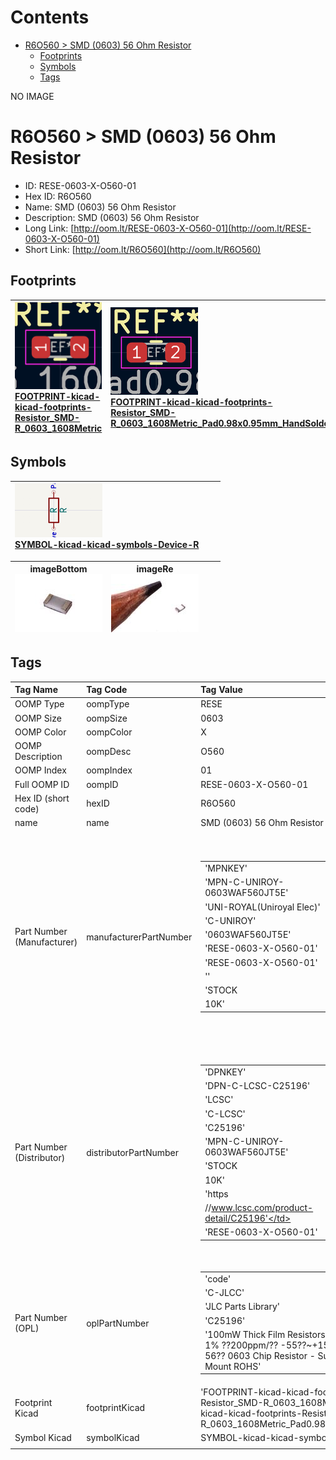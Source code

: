 



Contents
========

* [R6O560 > SMD (0603) 56 Ohm Resistor](#r6o560--smd-0603-56-ohm-resistor)
	* [Footprints](#footprints)
	* [Symbols](#symbols)
	* [Tags](#tags)
  
NO IMAGE  
# R6O560 > SMD (0603) 56 Ohm Resistor

- ID: RESE-0603-X-O560-01
- Hex ID: R6O560
- Name: SMD (0603) 56 Ohm Resistor
- Description: SMD (0603) 56 Ohm Resistor
- Long Link: [http://oom.lt/RESE-0603-X-O560-01](http://oom.lt/RESE-0603-X-O560-01)
- Short Link: [http://oom.lt/R6O560](http://oom.lt/R6O560)

## Footprints
  

|[![](https://raw.githubusercontent.com/oomlout/oomlout_OOMP_eda_V2/main/FOOTPRINT/kicad/kicad-footprints/Resistor_SMD/R_0603_1608Metric/image_140.png)<br>FOOTPRINT-kicad-kicad-footprints-Resistor_SMD-R_0603_1608Metric](https://github.com/oomlout/oomlout_OOMP_eda_V2/tree/main/FOOTPRINT/kicad/kicad-footprints/Resistor_SMD/R_0603_1608Metric/)|[![](https://raw.githubusercontent.com/oomlout/oomlout_OOMP_eda_V2/main/FOOTPRINT/kicad/kicad-footprints/Resistor_SMD/R_0603_1608Metric_Pad0.98x0.95mm_HandSolder/image_140.png)<br>FOOTPRINT-kicad-kicad-footprints-Resistor_SMD-R_0603_1608Metric_Pad0.98x0.95mm_HandSolder](https://github.com/oomlout/oomlout_OOMP_eda_V2/tree/main/FOOTPRINT/kicad/kicad-footprints/Resistor_SMD/R_0603_1608Metric_Pad0.98x0.95mm_HandSolder/)||
| :--- | :--- | :--- |

## Symbols
  

|[![](https://raw.githubusercontent.com/oomlout/oomlout_OOMP_eda_V2/main/SYMBOL/kicad/kicad-symbols/Device/R/image_140.png)<br>SYMBOL-kicad-kicad-symbols-Device-R](https://github.com/oomlout/oomlout_OOMP_eda_V2/tree/main/SYMBOL/kicad/kicad-symbols/Device/R/)|||
| :--- | :--- | :--- |
  

|imageBottom<br>[![](https://raw.githubusercontent.com/oomlout/oomlout_OOMP_parts_V2/main/RESE/0603/X/O560/01/image_BOTTOM_140.jpg)](https://github.com/oomlout/oomlout_OOMP_parts_V2/tree/main/RESE/0603/X/O560/01/image_BOTTOM.jpg)|imageRe<br>[![](https://raw.githubusercontent.com/oomlout/oomlout_OOMP_parts_V2/main/RESE/0603/X/O560/01/image_RE_140.jpg)](https://github.com/oomlout/oomlout_OOMP_parts_V2/tree/main/RESE/0603/X/O560/01/image_RE.jpg)|||
| :---: | :---: | :---: | :---: |

## Tags
  

|Tag Name|Tag Code|Tag Value|
| :--- | :--- | :--- |
|OOMP Type|oompType|RESE|
|OOMP Size|oompSize|0603|
|OOMP Color|oompColor|X|
|OOMP Description|oompDesc|O560|
|OOMP Index|oompIndex|01|
|Full OOMP ID|oompID|RESE-0603-X-O560-01|
|Hex ID (short code)|hexID|R6O560|
|name|name|SMD (0603) 56 Ohm Resistor|
|Part Number (Manufacturer)|manufacturerPartNumber|<table><tr><td>'MPNKEY'</td></tr><tr><td> 'MPN-C-UNIROY-0603WAF560JT5E'</td><td> 'MANUFACTURER'</td></tr><tr><td> 'UNI-ROYAL(Uniroyal Elec)'</td><td> 'MANUCODE'</td></tr><tr><td> 'C-UNIROY'</td><td> 'MPN'</td></tr><tr><td> '0603WAF560JT5E'</td><td> 'OOMPIDPARTIAL'</td></tr><tr><td> 'RESE-0603-X-O560-01'</td><td> 'OOMPID'</td></tr><tr><td> 'RESE-0603-X-O560-01'</td><td> 'LINK'</td></tr><tr><td> ''</td><td> 'tags'</td></tr><tr><td> 'STOCK</td></tr><tr><td>10K'</td></tr></table></td><td> <table><tr><td>'MPNKEY'</td></tr><tr><td> 'MPN-C-UNIROY-0603WAJ0560T5E'</td><td> 'MANUFACTURER'</td></tr><tr><td> 'UNI-ROYAL(Uniroyal Elec)'</td><td> 'MANUCODE'</td></tr><tr><td> 'C-UNIROY'</td><td> 'MPN'</td></tr><tr><td> '0603WAJ0560T5E'</td><td> 'OOMPIDPARTIAL'</td></tr><tr><td> 'RESE-0603-X-O560-01'</td><td> 'OOMPID'</td></tr><tr><td> 'RESE-0603-X-O560-01'</td><td> 'LINK'</td></tr><tr><td> ''</td><td> 'tags'</td></tr><tr><td> 'STOCK</td></tr><tr><td>1K'</td></tr></table></td><td> <table><tr><td>'MPNKEY'</td></tr><tr><td> 'MPN-C-LIZELE-CR0603FA56R0G'</td><td> 'MANUFACTURER'</td></tr><tr><td> 'LIZ Elec'</td><td> 'MANUCODE'</td></tr><tr><td> 'C-LIZELE'</td><td> 'MPN'</td></tr><tr><td> 'CR0603FA56R0G'</td><td> 'OOMPIDPARTIAL'</td></tr><tr><td> 'RESE-0603-X-O560-01'</td><td> 'OOMPID'</td></tr><tr><td> 'RESE-0603-X-O560-01'</td><td> 'LINK'</td></tr><tr><td> ''</td><td> 'tags'</td></tr><tr><td> </td></tr></table></td><td> <table><tr><td>'MPNKEY'</td></tr><tr><td> 'MPN-C-LIZELE-CR0603JA0560G'</td><td> 'MANUFACTURER'</td></tr><tr><td> 'LIZ Elec'</td><td> 'MANUCODE'</td></tr><tr><td> 'C-LIZELE'</td><td> 'MPN'</td></tr><tr><td> 'CR0603JA0560G'</td><td> 'OOMPIDPARTIAL'</td></tr><tr><td> 'RESE-0603-X-O560-01'</td><td> 'OOMPID'</td></tr><tr><td> 'RESE-0603-X-O560-01'</td><td> 'LINK'</td></tr><tr><td> ''</td><td> 'tags'</td></tr><tr><td> </td></tr></table></td><td> <table><tr><td>'MPNKEY'</td></tr><tr><td> 'MPN-C-RALEC-RTT03560JTP'</td><td> 'MANUFACTURER'</td></tr><tr><td> 'RALEC'</td><td> 'MANUCODE'</td></tr><tr><td> 'C-RALEC'</td><td> 'MPN'</td></tr><tr><td> 'RTT03560JTP'</td><td> 'OOMPIDPARTIAL'</td></tr><tr><td> 'RESE-0603-X-O560-01'</td><td> 'OOMPID'</td></tr><tr><td> 'RESE-0603-X-O560-01'</td><td> 'LINK'</td></tr><tr><td> ''</td><td> 'tags'</td></tr><tr><td> </td></tr></table></td><td> <table><tr><td>'MPNKEY'</td></tr><tr><td> 'MPN-C-RALEC-RTT0356R0FTP'</td><td> 'MANUFACTURER'</td></tr><tr><td> 'RALEC'</td><td> 'MANUCODE'</td></tr><tr><td> 'C-RALEC'</td><td> 'MPN'</td></tr><tr><td> 'RTT0356R0FTP'</td><td> 'OOMPIDPARTIAL'</td></tr><tr><td> 'RESE-0603-X-O560-01'</td><td> 'OOMPID'</td></tr><tr><td> 'RESE-0603-X-O560-01'</td><td> 'LINK'</td></tr><tr><td> ''</td><td> 'tags'</td></tr><tr><td> </td></tr></table></td><td> <table><tr><td>'MPNKEY'</td></tr><tr><td> 'MPN-C-YAGEO-RC0603FR-0756RL'</td><td> 'MANUFACTURER'</td></tr><tr><td> 'YAGEO'</td><td> 'MANUCODE'</td></tr><tr><td> 'C-YAGEO'</td><td> 'MPN'</td></tr><tr><td> 'RC0603FR-0756RL'</td><td> 'OOMPIDPARTIAL'</td></tr><tr><td> 'RESE-0603-X-O560-01'</td><td> 'OOMPID'</td></tr><tr><td> 'RESE-0603-X-O560-01'</td><td> 'LINK'</td></tr><tr><td> ''</td><td> 'tags'</td></tr><tr><td> 'STOCK</td></tr><tr><td>10K'</td></tr></table></td><td> <table><tr><td>'MPNKEY'</td></tr><tr><td> 'MPN-C-YAGEO-RC0603JR-0756RL'</td><td> 'MANUFACTURER'</td></tr><tr><td> 'YAGEO'</td><td> 'MANUCODE'</td></tr><tr><td> 'C-YAGEO'</td><td> 'MPN'</td></tr><tr><td> 'RC0603JR-0756RL'</td><td> 'OOMPIDPARTIAL'</td></tr><tr><td> 'RESE-0603-X-O560-01'</td><td> 'OOMPID'</td></tr><tr><td> 'RESE-0603-X-O560-01'</td><td> 'LINK'</td></tr><tr><td> ''</td><td> 'tags'</td></tr><tr><td> 'STOCK</td></tr><tr><td>10K'</td></tr></table></td><td> <table><tr><td>'MPNKEY'</td></tr><tr><td> 'MPN-C-TAITEC-RM06FTN56R0'</td><td> 'MANUFACTURER'</td></tr><tr><td> 'TA-I Tech'</td><td> 'MANUCODE'</td></tr><tr><td> 'C-TAITEC'</td><td> 'MPN'</td></tr><tr><td> 'RM06FTN56R0'</td><td> 'OOMPIDPARTIAL'</td></tr><tr><td> 'RESE-0603-X-O560-01'</td><td> 'OOMPID'</td></tr><tr><td> 'RESE-0603-X-O560-01'</td><td> 'LINK'</td></tr><tr><td> ''</td><td> 'tags'</td></tr><tr><td> 'STOCK</td></tr><tr><td>1K'</td></tr></table></td><td> <table><tr><td>'MPNKEY'</td></tr><tr><td> 'MPN-C-TAITEC-RM06JTN560'</td><td> 'MANUFACTURER'</td></tr><tr><td> 'TA-I Tech'</td><td> 'MANUCODE'</td></tr><tr><td> 'C-TAITEC'</td><td> 'MPN'</td></tr><tr><td> 'RM06JTN560'</td><td> 'OOMPIDPARTIAL'</td></tr><tr><td> 'RESE-0603-X-O560-01'</td><td> 'OOMPID'</td></tr><tr><td> 'RESE-0603-X-O560-01'</td><td> 'LINK'</td></tr><tr><td> ''</td><td> 'tags'</td></tr><tr><td> 'STOCK</td></tr><tr><td>1K'</td></tr></table></td><td> <table><tr><td>'MPNKEY'</td></tr><tr><td> 'MPN-C-WALSIN-WR06X56R0FTL'</td><td> 'MANUFACTURER'</td></tr><tr><td> 'Walsin Tech Corp'</td><td> 'MANUCODE'</td></tr><tr><td> 'C-WALSIN'</td><td> 'MPN'</td></tr><tr><td> 'WR06X56R0FTL'</td><td> 'OOMPIDPARTIAL'</td></tr><tr><td> 'RESE-0603-X-O560-01'</td><td> 'OOMPID'</td></tr><tr><td> 'RESE-0603-X-O560-01'</td><td> 'LINK'</td></tr><tr><td> ''</td><td> 'tags'</td></tr><tr><td> </td></tr></table></td><td> <table><tr><td>'MPNKEY'</td></tr><tr><td> 'MPN-C-WALSIN-WR06X560JTL'</td><td> 'MANUFACTURER'</td></tr><tr><td> 'Walsin Tech Corp'</td><td> 'MANUCODE'</td></tr><tr><td> 'C-WALSIN'</td><td> 'MPN'</td></tr><tr><td> 'WR06X560JTL'</td><td> 'OOMPIDPARTIAL'</td></tr><tr><td> 'RESE-0603-X-O560-01'</td><td> 'OOMPID'</td></tr><tr><td> 'RESE-0603-X-O560-01'</td><td> 'LINK'</td></tr><tr><td> ''</td><td> 'tags'</td></tr><tr><td> 'STOCK</td></tr><tr><td>1K'</td></tr></table></td><td> <table><tr><td>'MPNKEY'</td></tr><tr><td> 'MPN-C-HKRHON-RCT0356RJLF'</td><td> 'MANUFACTURER'</td></tr><tr><td> 'HKR(Hong Kong Resistors)'</td><td> 'MANUCODE'</td></tr><tr><td> 'C-HKRHON'</td><td> 'MPN'</td></tr><tr><td> 'RCT0356RJLF'</td><td> 'OOMPIDPARTIAL'</td></tr><tr><td> 'RESE-0603-X-O560-01'</td><td> 'OOMPID'</td></tr><tr><td> 'RESE-0603-X-O560-01'</td><td> 'LINK'</td></tr><tr><td> ''</td><td> 'tags'</td></tr><tr><td> </td></tr></table></td><td> <table><tr><td>'MPNKEY'</td></tr><tr><td> 'MPN-C-HKRHON-RCT0356RFLF'</td><td> 'MANUFACTURER'</td></tr><tr><td> 'HKR(Hong Kong Resistors)'</td><td> 'MANUCODE'</td></tr><tr><td> 'C-HKRHON'</td><td> 'MPN'</td></tr><tr><td> 'RCT0356RFLF'</td><td> 'OOMPIDPARTIAL'</td></tr><tr><td> 'RESE-0603-X-O560-01'</td><td> 'OOMPID'</td></tr><tr><td> 'RESE-0603-X-O560-01'</td><td> 'LINK'</td></tr><tr><td> ''</td><td> 'tags'</td></tr><tr><td> 'STOCK</td></tr><tr><td>1K'</td></tr></table></td><td> <table><tr><td>'MPNKEY'</td></tr><tr><td> 'MPN-C-KOASPE-RN731JTTD56R0B25'</td><td> 'MANUFACTURER'</td></tr><tr><td> 'KOA Speer Elec'</td><td> 'MANUCODE'</td></tr><tr><td> 'C-KOASPE'</td><td> 'MPN'</td></tr><tr><td> 'RN731JTTD56R0B25'</td><td> 'OOMPIDPARTIAL'</td></tr><tr><td> 'RESE-0603-X-O560-01'</td><td> 'OOMPID'</td></tr><tr><td> 'RESE-0603-X-O560-01'</td><td> 'LINK'</td></tr><tr><td> ''</td><td> 'tags'</td></tr><tr><td> 'STOCK</td></tr><tr><td>1K'</td></tr></table></td><td> <table><tr><td>'MPNKEY'</td></tr><tr><td> 'MPN-C-KOASPE-RK73H1JTTD56R0F'</td><td> 'MANUFACTURER'</td></tr><tr><td> 'KOA Speer Elec'</td><td> 'MANUCODE'</td></tr><tr><td> 'C-KOASPE'</td><td> 'MPN'</td></tr><tr><td> 'RK73H1JTTD56R0F'</td><td> 'OOMPIDPARTIAL'</td></tr><tr><td> 'RESE-0603-X-O560-01'</td><td> 'OOMPID'</td></tr><tr><td> 'RESE-0603-X-O560-01'</td><td> 'LINK'</td></tr><tr><td> ''</td><td> 'tags'</td></tr><tr><td> </td></tr></table></td><td> <table><tr><td>'MPNKEY'</td></tr><tr><td> 'MPN-C-VIKING-ARG03FTC0560'</td><td> 'MANUFACTURER'</td></tr><tr><td> 'Viking Tech'</td><td> 'MANUCODE'</td></tr><tr><td> 'C-VIKING'</td><td> 'MPN'</td></tr><tr><td> 'ARG03FTC0560'</td><td> 'OOMPIDPARTIAL'</td></tr><tr><td> 'RESE-0603-X-O560-01'</td><td> 'OOMPID'</td></tr><tr><td> 'RESE-0603-X-O560-01'</td><td> 'LINK'</td></tr><tr><td> ''</td><td> 'tags'</td></tr><tr><td> 'STOCK</td></tr><tr><td>1K'</td></tr></table></td><td> <table><tr><td>'MPNKEY'</td></tr><tr><td> 'MPN-C-YAGEO-AC0603DR-0756RL'</td><td> 'MANUFACTURER'</td></tr><tr><td> 'YAGEO'</td><td> 'MANUCODE'</td></tr><tr><td> 'C-YAGEO'</td><td> 'MPN'</td></tr><tr><td> 'AC0603DR-0756RL'</td><td> 'OOMPIDPARTIAL'</td></tr><tr><td> 'RESE-0603-X-O560-01'</td><td> 'OOMPID'</td></tr><tr><td> 'RESE-0603-X-O560-01'</td><td> 'LINK'</td></tr><tr><td> ''</td><td> 'tags'</td></tr><tr><td> </td></tr></table></td><td> <table><tr><td>'MPNKEY'</td></tr><tr><td> 'MPN-C-YAGEO-AC0603FR-0756RL'</td><td> 'MANUFACTURER'</td></tr><tr><td> 'YAGEO'</td><td> 'MANUCODE'</td></tr><tr><td> 'C-YAGEO'</td><td> 'MPN'</td></tr><tr><td> 'AC0603FR-0756RL'</td><td> 'OOMPIDPARTIAL'</td></tr><tr><td> 'RESE-0603-X-O560-01'</td><td> 'OOMPID'</td></tr><tr><td> 'RESE-0603-X-O560-01'</td><td> 'LINK'</td></tr><tr><td> ''</td><td> 'tags'</td></tr><tr><td> 'STOCK</td></tr><tr><td>1K'</td></tr></table></td><td> <table><tr><td>'MPNKEY'</td></tr><tr><td> 'MPN-C-YAGEO-AC0603JR-0756RL'</td><td> 'MANUFACTURER'</td></tr><tr><td> 'YAGEO'</td><td> 'MANUCODE'</td></tr><tr><td> 'C-YAGEO'</td><td> 'MPN'</td></tr><tr><td> 'AC0603JR-0756RL'</td><td> 'OOMPIDPARTIAL'</td></tr><tr><td> 'RESE-0603-X-O560-01'</td><td> 'OOMPID'</td></tr><tr><td> 'RESE-0603-X-O560-01'</td><td> 'LINK'</td></tr><tr><td> ''</td><td> 'tags'</td></tr><tr><td> </td></tr></table></td><td> <table><tr><td>'MPNKEY'</td></tr><tr><td> 'MPN-C-VIKING-AR03FTC0560'</td><td> 'MANUFACTURER'</td></tr><tr><td> 'Viking Tech'</td><td> 'MANUCODE'</td></tr><tr><td> 'C-VIKING'</td><td> 'MPN'</td></tr><tr><td> 'AR03FTC0560'</td><td> 'OOMPIDPARTIAL'</td></tr><tr><td> 'RESE-0603-X-O560-01'</td><td> 'OOMPID'</td></tr><tr><td> 'RESE-0603-X-O560-01'</td><td> 'LINK'</td></tr><tr><td> ''</td><td> 'tags'</td></tr><tr><td> </td></tr></table></td><td> <table><tr><td>'MPNKEY'</td></tr><tr><td> 'MPN-C-ROHMSE-MCR03EZPJ560'</td><td> 'MANUFACTURER'</td></tr><tr><td> 'ROHM Semicon'</td><td> 'MANUCODE'</td></tr><tr><td> 'C-ROHMSE'</td><td> 'MPN'</td></tr><tr><td> 'MCR03EZPJ560'</td><td> 'OOMPIDPARTIAL'</td></tr><tr><td> 'RESE-0603-X-O560-01'</td><td> 'OOMPID'</td></tr><tr><td> 'RESE-0603-X-O560-01'</td><td> 'LINK'</td></tr><tr><td> ''</td><td> 'tags'</td></tr><tr><td> </td></tr></table></td><td> <table><tr><td>'MPNKEY'</td></tr><tr><td> 'MPN-C-VIKING-CR-03JL7---56R'</td><td> 'MANUFACTURER'</td></tr><tr><td> 'Viking Tech'</td><td> 'MANUCODE'</td></tr><tr><td> 'C-VIKING'</td><td> 'MPN'</td></tr><tr><td> 'CR-03JL7---56R'</td><td> 'OOMPIDPARTIAL'</td></tr><tr><td> 'RESE-0603-X-O560-01'</td><td> 'OOMPID'</td></tr><tr><td> 'RESE-0603-X-O560-01'</td><td> 'LINK'</td></tr><tr><td> ''</td><td> 'tags'</td></tr><tr><td> </td></tr></table></td><td> <table><tr><td>'MPNKEY'</td></tr><tr><td> 'MPN-C-FHGUAN-RS-03K56R0FT'</td><td> 'MANUFACTURER'</td></tr><tr><td> 'FH (Guangdong Fenghua Advanced Tech)'</td><td> 'MANUCODE'</td></tr><tr><td> 'C-FHGUAN'</td><td> 'MPN'</td></tr><tr><td> 'RS-03K56R0FT'</td><td> 'OOMPIDPARTIAL'</td></tr><tr><td> 'RESE-0603-X-O560-01'</td><td> 'OOMPID'</td></tr><tr><td> 'RESE-0603-X-O560-01'</td><td> 'LINK'</td></tr><tr><td> ''</td><td> 'tags'</td></tr><tr><td> 'STOCK</td></tr><tr><td>1K'</td></tr></table></td><td> <table><tr><td>'MPNKEY'</td></tr><tr><td> 'MPN-C-FHGUAN-RS-03K560JT'</td><td> 'MANUFACTURER'</td></tr><tr><td> 'FH (Guangdong Fenghua Advanced Tech)'</td><td> 'MANUCODE'</td></tr><tr><td> 'C-FHGUAN'</td><td> 'MPN'</td></tr><tr><td> 'RS-03K560JT'</td><td> 'OOMPIDPARTIAL'</td></tr><tr><td> 'RESE-0603-X-O560-01'</td><td> 'OOMPID'</td></tr><tr><td> 'RESE-0603-X-O560-01'</td><td> 'LINK'</td></tr><tr><td> ''</td><td> 'tags'</td></tr><tr><td> 'STOCK</td></tr><tr><td>1K'</td></tr></table></td><td> <table><tr><td>'MPNKEY'</td></tr><tr><td> 'MPN-C-KOASPE-RK73B1JTTD560J'</td><td> 'MANUFACTURER'</td></tr><tr><td> 'KOA Speer Elec'</td><td> 'MANUCODE'</td></tr><tr><td> 'C-KOASPE'</td><td> 'MPN'</td></tr><tr><td> 'RK73B1JTTD560J'</td><td> 'OOMPIDPARTIAL'</td></tr><tr><td> 'RESE-0603-X-O560-01'</td><td> 'OOMPID'</td></tr><tr><td> 'RESE-0603-X-O560-01'</td><td> 'LINK'</td></tr><tr><td> ''</td><td> 'tags'</td></tr><tr><td> </td></tr></table></td><td> <table><tr><td>'MPNKEY'</td></tr><tr><td> 'MPN-C-ROHMSE-MCR03ERTJ560'</td><td> 'MANUFACTURER'</td></tr><tr><td> 'ROHM Semicon'</td><td> 'MANUCODE'</td></tr><tr><td> 'C-ROHMSE'</td><td> 'MPN'</td></tr><tr><td> 'MCR03ERTJ560'</td><td> 'OOMPIDPARTIAL'</td></tr><tr><td> 'RESE-0603-X-O560-01'</td><td> 'OOMPID'</td></tr><tr><td> 'RESE-0603-X-O560-01'</td><td> 'LINK'</td></tr><tr><td> ''</td><td> 'tags'</td></tr><tr><td> </td></tr></table></td><td> <table><tr><td>'MPNKEY'</td></tr><tr><td> 'MPN-C-EVEROH-CR0603D56R0P05Z'</td><td> 'MANUFACTURER'</td></tr><tr><td> 'Ever Ohms Tech'</td><td> 'MANUCODE'</td></tr><tr><td> 'C-EVEROH'</td><td> 'MPN'</td></tr><tr><td> 'CR0603D56R0P05Z'</td><td> 'OOMPIDPARTIAL'</td></tr><tr><td> 'RESE-0603-X-O560-01'</td><td> 'OOMPID'</td></tr><tr><td> 'RESE-0603-X-O560-01'</td><td> 'LINK'</td></tr><tr><td> ''</td><td> 'tags'</td></tr><tr><td> </td></tr></table></td><td> <table><tr><td>'MPNKEY'</td></tr><tr><td> 'MPN-C-RESIST-PTFR0603B56R0P9'</td><td> 'MANUFACTURER'</td></tr><tr><td> 'Resistor.Today'</td><td> 'MANUCODE'</td></tr><tr><td> 'C-RESIST'</td><td> 'MPN'</td></tr><tr><td> 'PTFR0603B56R0P9'</td><td> 'OOMPIDPARTIAL'</td></tr><tr><td> 'RESE-0603-X-O560-01'</td><td> 'OOMPID'</td></tr><tr><td> 'RESE-0603-X-O560-01'</td><td> 'LINK'</td></tr><tr><td> ''</td><td> 'tags'</td></tr><tr><td> 'STOCK</td></tr><tr><td>1K'</td></tr></table></td><td> <table><tr><td>'MPNKEY'</td></tr><tr><td> 'MPN-C-RESIST-AECR0603F56R0K9'</td><td> 'MANUFACTURER'</td></tr><tr><td> 'Resistor.Today'</td><td> 'MANUCODE'</td></tr><tr><td> 'C-RESIST'</td><td> 'MPN'</td></tr><tr><td> 'AECR0603F56R0K9'</td><td> 'OOMPIDPARTIAL'</td></tr><tr><td> 'RESE-0603-X-O560-01'</td><td> 'OOMPID'</td></tr><tr><td> 'RESE-0603-X-O560-01'</td><td> 'LINK'</td></tr><tr><td> ''</td><td> 'tags'</td></tr><tr><td> 'STOCK</td></tr><tr><td>1K'</td></tr></table></td><td> <table><tr><td>'MPNKEY'</td></tr><tr><td> 'MPN-C-RESIST-ETCR0603F56R0K9'</td><td> 'MANUFACTURER'</td></tr><tr><td> 'Resistor.Today'</td><td> 'MANUCODE'</td></tr><tr><td> 'C-RESIST'</td><td> 'MPN'</td></tr><tr><td> 'ETCR0603F56R0K9'</td><td> 'OOMPIDPARTIAL'</td></tr><tr><td> 'RESE-0603-X-O560-01'</td><td> 'OOMPID'</td></tr><tr><td> 'RESE-0603-X-O560-01'</td><td> 'LINK'</td></tr><tr><td> ''</td><td> 'tags'</td></tr><tr><td> 'STOCK</td></tr><tr><td>1K'</td></tr></table></td><td> <table><tr><td>'MPNKEY'</td></tr><tr><td> 'MPN-C-PANASO-ERJ3EKF56R0V'</td><td> 'MANUFACTURER'</td></tr><tr><td> 'PANASONIC'</td><td> 'MANUCODE'</td></tr><tr><td> 'C-PANASO'</td><td> 'MPN'</td></tr><tr><td> 'ERJ3EKF56R0V'</td><td> 'OOMPIDPARTIAL'</td></tr><tr><td> 'RESE-0603-X-O560-01'</td><td> 'OOMPID'</td></tr><tr><td> 'RESE-0603-X-O560-01'</td><td> 'LINK'</td></tr><tr><td> ''</td><td> 'tags'</td></tr><tr><td> </td></tr></table></td><td> <table><tr><td>'MPNKEY'</td></tr><tr><td> 'MPN-C-PANASO-ERJ3GEYJ560V'</td><td> 'MANUFACTURER'</td></tr><tr><td> 'PANASONIC'</td><td> 'MANUCODE'</td></tr><tr><td> 'C-PANASO'</td><td> 'MPN'</td></tr><tr><td> 'ERJ3GEYJ560V'</td><td> 'OOMPIDPARTIAL'</td></tr><tr><td> 'RESE-0603-X-O560-01'</td><td> 'OOMPID'</td></tr><tr><td> 'RESE-0603-X-O560-01'</td><td> 'LINK'</td></tr><tr><td> ''</td><td> 'tags'</td></tr><tr><td> </td></tr></table></td><td> <table><tr><td>'MPNKEY'</td></tr><tr><td> 'MPN-C-PANASO-ERJ3RED56R0V'</td><td> 'MANUFACTURER'</td></tr><tr><td> 'PANASONIC'</td><td> 'MANUCODE'</td></tr><tr><td> 'C-PANASO'</td><td> 'MPN'</td></tr><tr><td> 'ERJ3RED56R0V'</td><td> 'OOMPIDPARTIAL'</td></tr><tr><td> 'RESE-0603-X-O560-01'</td><td> 'OOMPID'</td></tr><tr><td> 'RESE-0603-X-O560-01'</td><td> 'LINK'</td></tr><tr><td> ''</td><td> 'tags'</td></tr><tr><td> </td></tr></table></td><td> <table><tr><td>'MPNKEY'</td></tr><tr><td> 'MPN-C-UNIROY-0603WAD560JT5E'</td><td> 'MANUFACTURER'</td></tr><tr><td> 'UNI-ROYAL(Uniroyal Elec)'</td><td> 'MANUCODE'</td></tr><tr><td> 'C-UNIROY'</td><td> 'MPN'</td></tr><tr><td> '0603WAD560JT5E'</td><td> 'OOMPIDPARTIAL'</td></tr><tr><td> 'RESE-0603-X-O560-01'</td><td> 'OOMPID'</td></tr><tr><td> 'RESE-0603-X-O560-01'</td><td> 'LINK'</td></tr><tr><td> ''</td><td> 'tags'</td></tr><tr><td> 'STOCK</td></tr><tr><td>1K'</td></tr></table></td><td> <table><tr><td>'MPNKEY'</td></tr><tr><td> 'MPN-C-PANASO-ERJP03J560V'</td><td> 'MANUFACTURER'</td></tr><tr><td> 'PANASONIC'</td><td> 'MANUCODE'</td></tr><tr><td> 'C-PANASO'</td><td> 'MPN'</td></tr><tr><td> 'ERJP03J560V'</td><td> 'OOMPIDPARTIAL'</td></tr><tr><td> 'RESE-0603-X-O560-01'</td><td> 'OOMPID'</td></tr><tr><td> 'RESE-0603-X-O560-01'</td><td> 'LINK'</td></tr><tr><td> ''</td><td> 'tags'</td></tr><tr><td> 'STOCK</td></tr><tr><td>1K'</td></tr></table></td><td> <table><tr><td>'MPNKEY'</td></tr><tr><td> 'MPN-C-PANASO-ERJP03F56R0V'</td><td> 'MANUFACTURER'</td></tr><tr><td> 'PANASONIC'</td><td> 'MANUCODE'</td></tr><tr><td> 'C-PANASO'</td><td> 'MPN'</td></tr><tr><td> 'ERJP03F56R0V'</td><td> 'OOMPIDPARTIAL'</td></tr><tr><td> 'RESE-0603-X-O560-01'</td><td> 'OOMPID'</td></tr><tr><td> 'RESE-0603-X-O560-01'</td><td> 'LINK'</td></tr><tr><td> ''</td><td> 'tags'</td></tr><tr><td> </td></tr></table></td><td> <table><tr><td>'MPNKEY'</td></tr><tr><td> 'MPN-C-EVEROH-CR0603J560KP05'</td><td> 'MANUFACTURER'</td></tr><tr><td> 'Ever Ohms Tech'</td><td> 'MANUCODE'</td></tr><tr><td> 'C-EVEROH'</td><td> 'MPN'</td></tr><tr><td> 'CR0603J560KP05'</td><td> 'OOMPIDPARTIAL'</td></tr><tr><td> 'RESE-0603-X-O560-01'</td><td> 'OOMPID'</td></tr><tr><td> 'RESE-0603-X-O560-01'</td><td> 'LINK'</td></tr><tr><td> ''</td><td> 'tags'</td></tr><tr><td> </td></tr></table></td><td> <table><tr><td>'MPNKEY'</td></tr><tr><td> 'MPN-C-PANASO-ERJPA3J560V'</td><td> 'MANUFACTURER'</td></tr><tr><td> 'PANASONIC'</td><td> 'MANUCODE'</td></tr><tr><td> 'C-PANASO'</td><td> 'MPN'</td></tr><tr><td> 'ERJPA3J560V'</td><td> 'OOMPIDPARTIAL'</td></tr><tr><td> 'RESE-0603-X-O560-01'</td><td> 'OOMPID'</td></tr><tr><td> 'RESE-0603-X-O560-01'</td><td> 'LINK'</td></tr><tr><td> ''</td><td> 'tags'</td></tr><tr><td> </td></tr></table></td><td> <table><tr><td>'MPNKEY'</td></tr><tr><td> 'MPN-C-PANASO-ERA3AEB560V'</td><td> 'MANUFACTURER'</td></tr><tr><td> 'PANASONIC'</td><td> 'MANUCODE'</td></tr><tr><td> 'C-PANASO'</td><td> 'MPN'</td></tr><tr><td> 'ERA3AEB560V'</td><td> 'OOMPIDPARTIAL'</td></tr><tr><td> 'RESE-0603-X-O560-01'</td><td> 'OOMPID'</td></tr><tr><td> 'RESE-0603-X-O560-01'</td><td> 'LINK'</td></tr><tr><td> ''</td><td> 'tags'</td></tr><tr><td> </td></tr></table></td><td> <table><tr><td>'MPNKEY'</td></tr><tr><td> 'MPN-C-FHGUAN-TD03G56R0BT'</td><td> 'MANUFACTURER'</td></tr><tr><td> 'FH (Guangdong Fenghua Advanced Tech)'</td><td> 'MANUCODE'</td></tr><tr><td> 'C-FHGUAN'</td><td> 'MPN'</td></tr><tr><td> 'TD03G56R0BT'</td><td> 'OOMPIDPARTIAL'</td></tr><tr><td> 'RESE-0603-X-O560-01'</td><td> 'OOMPID'</td></tr><tr><td> 'RESE-0603-X-O560-01'</td><td> 'LINK'</td></tr><tr><td> ''</td><td> 'tags'</td></tr><tr><td> </td></tr></table></td><td> <table><tr><td>'MPNKEY'</td></tr><tr><td> 'MPN-C-FHGUAN-TD03G56R0FT'</td><td> 'MANUFACTURER'</td></tr><tr><td> 'FH (Guangdong Fenghua Advanced Tech)'</td><td> 'MANUCODE'</td></tr><tr><td> 'C-FHGUAN'</td><td> 'MPN'</td></tr><tr><td> 'TD03G56R0FT'</td><td> 'OOMPIDPARTIAL'</td></tr><tr><td> 'RESE-0603-X-O560-01'</td><td> 'OOMPID'</td></tr><tr><td> 'RESE-0603-X-O560-01'</td><td> 'LINK'</td></tr><tr><td> ''</td><td> 'tags'</td></tr><tr><td> </td></tr></table></td><td> <table><tr><td>'MPNKEY'</td></tr><tr><td> 'MPN-C-VISHAY-CRCW060356R0FKEA'</td><td> 'MANUFACTURER'</td></tr><tr><td> 'Vishay Intertech'</td><td> 'MANUCODE'</td></tr><tr><td> 'C-VISHAY'</td><td> 'MPN'</td></tr><tr><td> 'CRCW060356R0FKEA'</td><td> 'OOMPIDPARTIAL'</td></tr><tr><td> 'RESE-0603-X-O560-01'</td><td> 'OOMPID'</td></tr><tr><td> 'RESE-0603-X-O560-01'</td><td> 'LINK'</td></tr><tr><td> ''</td><td> 'tags'</td></tr><tr><td> </td></tr></table></td><td> <table><tr><td>'MPNKEY'</td></tr><tr><td> 'MPN-C-ROHMSE-MCR03EZPFX56R0'</td><td> 'MANUFACTURER'</td></tr><tr><td> 'ROHM Semicon'</td><td> 'MANUCODE'</td></tr><tr><td> 'C-ROHMSE'</td><td> 'MPN'</td></tr><tr><td> 'MCR03EZPFX56R0'</td><td> 'OOMPIDPARTIAL'</td></tr><tr><td> 'RESE-0603-X-O560-01'</td><td> 'OOMPID'</td></tr><tr><td> 'RESE-0603-X-O560-01'</td><td> 'LINK'</td></tr><tr><td> ''</td><td> 'tags'</td></tr><tr><td> 'STOCK</td></tr><tr><td>1K'</td></tr></table></td><td> <table><tr><td>'MPNKEY'</td></tr><tr><td> 'MPN-C-EVEROH-CR0603F56R0P05Z'</td><td> 'MANUFACTURER'</td></tr><tr><td> 'Ever Ohms Tech'</td><td> 'MANUCODE'</td></tr><tr><td> 'C-EVEROH'</td><td> 'MPN'</td></tr><tr><td> 'CR0603F56R0P05Z'</td><td> 'OOMPIDPARTIAL'</td></tr><tr><td> 'RESE-0603-X-O560-01'</td><td> 'OOMPID'</td></tr><tr><td> 'RESE-0603-X-O560-01'</td><td> 'LINK'</td></tr><tr><td> ''</td><td> 'tags'</td></tr><tr><td> </td></tr></table></td><td> <table><tr><td>'MPNKEY'</td></tr><tr><td> 'MPN-C-UNIROY-AS03W4J0560T5E'</td><td> 'MANUFACTURER'</td></tr><tr><td> 'UNI-ROYAL(Uniroyal Elec)'</td><td> 'MANUCODE'</td></tr><tr><td> 'C-UNIROY'</td><td> 'MPN'</td></tr><tr><td> 'AS03W4J0560T5E'</td><td> 'OOMPIDPARTIAL'</td></tr><tr><td> 'RESE-0603-X-O560-01'</td><td> 'OOMPID'</td></tr><tr><td> 'RESE-0603-X-O560-01'</td><td> 'LINK'</td></tr><tr><td> ''</td><td> 'tags'</td></tr><tr><td> </td></tr></table></td><td> <table><tr><td>'MPNKEY'</td></tr><tr><td> 'MPN-C-UNIROY-CQ03WAF560JT5E'</td><td> 'MANUFACTURER'</td></tr><tr><td> 'UNI-ROYAL(Uniroyal Elec)'</td><td> 'MANUCODE'</td></tr><tr><td> 'C-UNIROY'</td><td> 'MPN'</td></tr><tr><td> 'CQ03WAF560JT5E'</td><td> 'OOMPIDPARTIAL'</td></tr><tr><td> 'RESE-0603-X-O560-01'</td><td> 'OOMPID'</td></tr><tr><td> 'RESE-0603-X-O560-01'</td><td> 'LINK'</td></tr><tr><td> ''</td><td> 'tags'</td></tr><tr><td> </td></tr></table></td><td> <table><tr><td>'MPNKEY'</td></tr><tr><td> 'MPN-C-SUSUMU-RG1608N-560-B-T5'</td><td> 'MANUFACTURER'</td></tr><tr><td> 'SUSUMU'</td><td> 'MANUCODE'</td></tr><tr><td> 'C-SUSUMU'</td><td> 'MPN'</td></tr><tr><td> 'RG1608N-560-B-T5'</td><td> 'OOMPIDPARTIAL'</td></tr><tr><td> 'RESE-0603-X-O560-01'</td><td> 'OOMPID'</td></tr><tr><td> 'RESE-0603-X-O560-01'</td><td> 'LINK'</td></tr><tr><td> ''</td><td> 'tags'</td></tr><tr><td> </td></tr></table></td><td> <table><tr><td>'MPNKEY'</td></tr><tr><td> 'MPN-C-YAGEO-RT0603WRD0756RL'</td><td> 'MANUFACTURER'</td></tr><tr><td> 'YAGEO'</td><td> 'MANUCODE'</td></tr><tr><td> 'C-YAGEO'</td><td> 'MPN'</td></tr><tr><td> 'RT0603WRD0756RL'</td><td> 'OOMPIDPARTIAL'</td></tr><tr><td> 'RESE-0603-X-O560-01'</td><td> 'OOMPID'</td></tr><tr><td> 'RESE-0603-X-O560-01'</td><td> 'LINK'</td></tr><tr><td> ''</td><td> 'tags'</td></tr><tr><td> </td></tr></table></td><td> <table><tr><td>'MPNKEY'</td></tr><tr><td> 'MPN-C-VISHAY-TNPW0603556RBETA'</td><td> 'MANUFACTURER'</td></tr><tr><td> 'Vishay Intertech'</td><td> 'MANUCODE'</td></tr><tr><td> 'C-VISHAY'</td><td> 'MPN'</td></tr><tr><td> 'TNPW0603556RBETA'</td><td> 'OOMPIDPARTIAL'</td></tr><tr><td> 'RESE-0603-X-O560-01'</td><td> 'OOMPID'</td></tr><tr><td> 'RESE-0603-X-O560-01'</td><td> 'LINK'</td></tr><tr><td> ''</td><td> 'tags'</td></tr><tr><td> </td></tr></table></td><td> <table><tr><td>'MPNKEY'</td></tr><tr><td> 'MPN-C-VISHAY-PAT0603E1560BST1'</td><td> 'MANUFACTURER'</td></tr><tr><td> 'Vishay Intertech'</td><td> 'MANUCODE'</td></tr><tr><td> 'C-VISHAY'</td><td> 'MPN'</td></tr><tr><td> 'PAT0603E1560BST1'</td><td> 'OOMPIDPARTIAL'</td></tr><tr><td> 'RESE-0603-X-O560-01'</td><td> 'OOMPID'</td></tr><tr><td> 'RESE-0603-X-O560-01'</td><td> 'LINK'</td></tr><tr><td> ''</td><td> 'tags'</td></tr><tr><td> </td></tr></table></td><td> <table><tr><td>'MPNKEY'</td></tr><tr><td> 'MPN-C-VISHAY-PAT0603E8560BST1'</td><td> 'MANUFACTURER'</td></tr><tr><td> 'Vishay Intertech'</td><td> 'MANUCODE'</td></tr><tr><td> 'C-VISHAY'</td><td> 'MPN'</td></tr><tr><td> 'PAT0603E8560BST1'</td><td> 'OOMPIDPARTIAL'</td></tr><tr><td> 'RESE-0603-X-O560-01'</td><td> 'OOMPID'</td></tr><tr><td> 'RESE-0603-X-O560-01'</td><td> 'LINK'</td></tr><tr><td> ''</td><td> 'tags'</td></tr><tr><td> </td></tr></table></td><td> <table><tr><td>'MPNKEY'</td></tr><tr><td> 'MPN-C-VISHAY-TNPW060356R0BETA'</td><td> 'MANUFACTURER'</td></tr><tr><td> 'Vishay Intertech'</td><td> 'MANUCODE'</td></tr><tr><td> 'C-VISHAY'</td><td> 'MPN'</td></tr><tr><td> 'TNPW060356R0BETA'</td><td> 'OOMPIDPARTIAL'</td></tr><tr><td> 'RESE-0603-X-O560-01'</td><td> 'OOMPID'</td></tr><tr><td> 'RESE-0603-X-O560-01'</td><td> 'LINK'</td></tr><tr><td> ''</td><td> 'tags'</td></tr><tr><td> </td></tr></table></td><td> <table><tr><td>'MPNKEY'</td></tr><tr><td> 'MPN-C-VISHAY-TNPW060356R0BEEN'</td><td> 'MANUFACTURER'</td></tr><tr><td> 'Vishay Intertech'</td><td> 'MANUCODE'</td></tr><tr><td> 'C-VISHAY'</td><td> 'MPN'</td></tr><tr><td> 'TNPW060356R0BEEN'</td><td> 'OOMPIDPARTIAL'</td></tr><tr><td> 'RESE-0603-X-O560-01'</td><td> 'OOMPID'</td></tr><tr><td> 'RESE-0603-X-O560-01'</td><td> 'LINK'</td></tr><tr><td> ''</td><td> 'tags'</td></tr><tr><td> </td></tr></table></td><td> <table><tr><td>'MPNKEY'</td></tr><tr><td> 'MPN-C-SUSUMU-RR0816Q-560-D'</td><td> 'MANUFACTURER'</td></tr><tr><td> 'SUSUMU'</td><td> 'MANUCODE'</td></tr><tr><td> 'C-SUSUMU'</td><td> 'MPN'</td></tr><tr><td> 'RR0816Q-560-D'</td><td> 'OOMPIDPARTIAL'</td></tr><tr><td> 'RESE-0603-X-O560-01'</td><td> 'OOMPID'</td></tr><tr><td> 'RESE-0603-X-O560-01'</td><td> 'LINK'</td></tr><tr><td> ''</td><td> 'tags'</td></tr><tr><td> </td></tr></table></td><td> <table><tr><td>'MPNKEY'</td></tr><tr><td> 'MPN-C-SUSUMU-RG1608P-560-B-T5'</td><td> 'MANUFACTURER'</td></tr><tr><td> 'SUSUMU'</td><td> 'MANUCODE'</td></tr><tr><td> 'C-SUSUMU'</td><td> 'MPN'</td></tr><tr><td> 'RG1608P-560-B-T5'</td><td> 'OOMPIDPARTIAL'</td></tr><tr><td> 'RESE-0603-X-O560-01'</td><td> 'OOMPID'</td></tr><tr><td> 'RESE-0603-X-O560-01'</td><td> 'LINK'</td></tr><tr><td> ''</td><td> 'tags'</td></tr><tr><td> </td></tr></table></td><td> <table><tr><td>'MPNKEY'</td></tr><tr><td> 'MPN-C-BOURNS-CR0603-FX-56R0ELF'</td><td> 'MANUFACTURER'</td></tr><tr><td> 'BOURNS'</td><td> 'MANUCODE'</td></tr><tr><td> 'C-BOURNS'</td><td> 'MPN'</td></tr><tr><td> 'CR0603-FX-56R0ELF'</td><td> 'OOMPIDPARTIAL'</td></tr><tr><td> 'RESE-0603-X-O560-01'</td><td> 'OOMPID'</td></tr><tr><td> 'RESE-0603-X-O560-01'</td><td> 'LINK'</td></tr><tr><td> ''</td><td> 'tags'</td></tr><tr><td> </td></tr></table></td><td> <table><tr><td>'MPNKEY'</td></tr><tr><td> 'MPN-C-BOURNS-CR0603-JW-560ELF'</td><td> 'MANUFACTURER'</td></tr><tr><td> 'BOURNS'</td><td> 'MANUCODE'</td></tr><tr><td> 'C-BOURNS'</td><td> 'MPN'</td></tr><tr><td> 'CR0603-JW-560ELF'</td><td> 'OOMPIDPARTIAL'</td></tr><tr><td> 'RESE-0603-X-O560-01'</td><td> 'OOMPID'</td></tr><tr><td> 'RESE-0603-X-O560-01'</td><td> 'LINK'</td></tr><tr><td> ''</td><td> 'tags'</td></tr><tr><td> </td></tr></table></td><td> <table><tr><td>'MPNKEY'</td></tr><tr><td> 'MPN-C-SUSUMU-RG1608N-560-W-T1'</td><td> 'MANUFACTURER'</td></tr><tr><td> 'SUSUMU'</td><td> 'MANUCODE'</td></tr><tr><td> 'C-SUSUMU'</td><td> 'MPN'</td></tr><tr><td> 'RG1608N-560-W-T1'</td><td> 'OOMPIDPARTIAL'</td></tr><tr><td> 'RESE-0603-X-O560-01'</td><td> 'OOMPID'</td></tr><tr><td> 'RESE-0603-X-O560-01'</td><td> 'LINK'</td></tr><tr><td> ''</td><td> 'tags'</td></tr><tr><td> </td></tr></table></td><td> <table><tr><td>'MPNKEY'</td></tr><tr><td> 'MPN-C-TECONN-CRG0603F56R'</td><td> 'MANUFACTURER'</td></tr><tr><td> 'TE Connectivity'</td><td> 'MANUCODE'</td></tr><tr><td> 'C-TECONN'</td><td> 'MPN'</td></tr><tr><td> 'CRG0603F56R'</td><td> 'OOMPIDPARTIAL'</td></tr><tr><td> 'RESE-0603-X-O560-01'</td><td> 'OOMPID'</td></tr><tr><td> 'RESE-0603-X-O560-01'</td><td> 'LINK'</td></tr><tr><td> ''</td><td> 'tags'</td></tr><tr><td> </td></tr></table></td><td> <table><tr><td>'MPNKEY'</td></tr><tr><td> 'MPN-C-YAGEO-AF0603FR-0756RL'</td><td> 'MANUFACTURER'</td></tr><tr><td> 'YAGEO'</td><td> 'MANUCODE'</td></tr><tr><td> 'C-YAGEO'</td><td> 'MPN'</td></tr><tr><td> 'AF0603FR-0756RL'</td><td> 'OOMPIDPARTIAL'</td></tr><tr><td> 'RESE-0603-X-O560-01'</td><td> 'OOMPID'</td></tr><tr><td> 'RESE-0603-X-O560-01'</td><td> 'LINK'</td></tr><tr><td> ''</td><td> 'tags'</td></tr><tr><td> </td></tr></table></td><td> <table><tr><td>'MPNKEY'</td></tr><tr><td> 'MPN-C-YAGEO-AA0603JR-0756RL'</td><td> 'MANUFACTURER'</td></tr><tr><td> 'YAGEO'</td><td> 'MANUCODE'</td></tr><tr><td> 'C-YAGEO'</td><td> 'MPN'</td></tr><tr><td> 'AA0603JR-0756RL'</td><td> 'OOMPIDPARTIAL'</td></tr><tr><td> 'RESE-0603-X-O560-01'</td><td> 'OOMPID'</td></tr><tr><td> 'RESE-0603-X-O560-01'</td><td> 'LINK'</td></tr><tr><td> ''</td><td> 'tags'</td></tr><tr><td> </td></tr></table></td><td> <table><tr><td>'MPNKEY'</td></tr><tr><td> 'MPN-C-ROHMSE-KTR03EZPJ560'</td><td> 'MANUFACTURER'</td></tr><tr><td> 'ROHM Semicon'</td><td> 'MANUCODE'</td></tr><tr><td> 'C-ROHMSE'</td><td> 'MPN'</td></tr><tr><td> 'KTR03EZPJ560'</td><td> 'OOMPIDPARTIAL'</td></tr><tr><td> 'RESE-0603-X-O560-01'</td><td> 'OOMPID'</td></tr><tr><td> 'RESE-0603-X-O560-01'</td><td> 'LINK'</td></tr><tr><td> ''</td><td> 'tags'</td></tr><tr><td> </td></tr></table></td><td> <table><tr><td>'MPNKEY'</td></tr><tr><td> 'MPN-C-ROHMSE-ESR03EZPF56R0'</td><td> 'MANUFACTURER'</td></tr><tr><td> 'ROHM Semicon'</td><td> 'MANUCODE'</td></tr><tr><td> 'C-ROHMSE'</td><td> 'MPN'</td></tr><tr><td> 'ESR03EZPF56R0'</td><td> 'OOMPIDPARTIAL'</td></tr><tr><td> 'RESE-0603-X-O560-01'</td><td> 'OOMPID'</td></tr><tr><td> 'RESE-0603-X-O560-01'</td><td> 'LINK'</td></tr><tr><td> ''</td><td> 'tags'</td></tr><tr><td> </td></tr></table></td><td> <table><tr><td>'MPNKEY'</td></tr><tr><td> 'MPN-C-SUSUMU-RG1608P-560-D-T5'</td><td> 'MANUFACTURER'</td></tr><tr><td> 'SUSUMU'</td><td> 'MANUCODE'</td></tr><tr><td> 'C-SUSUMU'</td><td> 'MPN'</td></tr><tr><td> 'RG1608P-560-D-T5'</td><td> 'OOMPIDPARTIAL'</td></tr><tr><td> 'RESE-0603-X-O560-01'</td><td> 'OOMPID'</td></tr><tr><td> 'RESE-0603-X-O560-01'</td><td> 'LINK'</td></tr><tr><td> ''</td><td> 'tags'</td></tr><tr><td> </td></tr></table></td><td> <table><tr><td>'MPNKEY'</td></tr><tr><td> 'MPN-C-PANASO-ERJ-U03D56R0V'</td><td> 'MANUFACTURER'</td></tr><tr><td> 'PANASONIC'</td><td> 'MANUCODE'</td></tr><tr><td> 'C-PANASO'</td><td> 'MPN'</td></tr><tr><td> 'ERJ-U03D56R0V'</td><td> 'OOMPIDPARTIAL'</td></tr><tr><td> 'RESE-0603-X-O560-01'</td><td> 'OOMPID'</td></tr><tr><td> 'RESE-0603-X-O560-01'</td><td> 'LINK'</td></tr><tr><td> ''</td><td> 'tags'</td></tr><tr><td> </td></tr></table>|
|Part Number (Distributor)|distributorPartNumber|<table><tr><td>'DPNKEY'</td></tr><tr><td> 'DPN-C-LCSC-C25196'</td><td> 'DISTRIBUTOR'</td></tr><tr><td> 'LCSC'</td><td> 'DISTRCODE'</td></tr><tr><td> 'C-LCSC'</td><td> 'DPN'</td></tr><tr><td> 'C25196'</td><td> 'MPN'</td></tr><tr><td> 'MPN-C-UNIROY-0603WAF560JT5E'</td><td> 'TAGS'</td></tr><tr><td> 'STOCK</td></tr><tr><td>10K'</td><td> 'LINK'</td></tr><tr><td> 'https</td></tr><tr><td>//www.lcsc.com/product-detail/C25196'</td><td> 'OOMPID'</td></tr><tr><td> 'RESE-0603-X-O560-01'</td></tr></table></td><td> <table><tr><td>'DPNKEY'</td></tr><tr><td> 'DPN-C-LCSC-C25248'</td><td> 'DISTRIBUTOR'</td></tr><tr><td> 'LCSC'</td><td> 'DISTRCODE'</td></tr><tr><td> 'C-LCSC'</td><td> 'DPN'</td></tr><tr><td> 'C25248'</td><td> 'MPN'</td></tr><tr><td> 'MPN-C-UNIROY-0603WAJ0560T5E'</td><td> 'TAGS'</td></tr><tr><td> 'STOCK</td></tr><tr><td>1K'</td><td> 'LINK'</td></tr><tr><td> 'https</td></tr><tr><td>//www.lcsc.com/product-detail/C25248'</td><td> 'OOMPID'</td></tr><tr><td> 'RESE-0603-X-O560-01'</td></tr></table></td><td> <table><tr><td>'DPNKEY'</td></tr><tr><td> 'DPN-C-LCSC-C101115'</td><td> 'DISTRIBUTOR'</td></tr><tr><td> 'LCSC'</td><td> 'DISTRCODE'</td></tr><tr><td> 'C-LCSC'</td><td> 'DPN'</td></tr><tr><td> 'C101115'</td><td> 'MPN'</td></tr><tr><td> 'MPN-C-LIZELE-CR0603FA56R0G'</td><td> 'TAGS'</td></tr><tr><td> </td><td> 'LINK'</td></tr><tr><td> 'https</td></tr><tr><td>//www.lcsc.com/product-detail/C101115'</td><td> 'OOMPID'</td></tr><tr><td> 'RESE-0603-X-O560-01'</td></tr></table></td><td> <table><tr><td>'DPNKEY'</td></tr><tr><td> 'DPN-C-LCSC-C101366'</td><td> 'DISTRIBUTOR'</td></tr><tr><td> 'LCSC'</td><td> 'DISTRCODE'</td></tr><tr><td> 'C-LCSC'</td><td> 'DPN'</td></tr><tr><td> 'C101366'</td><td> 'MPN'</td></tr><tr><td> 'MPN-C-LIZELE-CR0603JA0560G'</td><td> 'TAGS'</td></tr><tr><td> </td><td> 'LINK'</td></tr><tr><td> 'https</td></tr><tr><td>//www.lcsc.com/product-detail/C101366'</td><td> 'OOMPID'</td></tr><tr><td> 'RESE-0603-X-O560-01'</td></tr></table></td><td> <table><tr><td>'DPNKEY'</td></tr><tr><td> 'DPN-C-LCSC-C103716'</td><td> 'DISTRIBUTOR'</td></tr><tr><td> 'LCSC'</td><td> 'DISTRCODE'</td></tr><tr><td> 'C-LCSC'</td><td> 'DPN'</td></tr><tr><td> 'C103716'</td><td> 'MPN'</td></tr><tr><td> 'MPN-C-RALEC-RTT03560JTP'</td><td> 'TAGS'</td></tr><tr><td> </td><td> 'LINK'</td></tr><tr><td> 'https</td></tr><tr><td>//www.lcsc.com/product-detail/C103716'</td><td> 'OOMPID'</td></tr><tr><td> 'RESE-0603-X-O560-01'</td></tr></table></td><td> <table><tr><td>'DPNKEY'</td></tr><tr><td> 'DPN-C-LCSC-C103724'</td><td> 'DISTRIBUTOR'</td></tr><tr><td> 'LCSC'</td><td> 'DISTRCODE'</td></tr><tr><td> 'C-LCSC'</td><td> 'DPN'</td></tr><tr><td> 'C103724'</td><td> 'MPN'</td></tr><tr><td> 'MPN-C-RALEC-RTT0356R0FTP'</td><td> 'TAGS'</td></tr><tr><td> </td><td> 'LINK'</td></tr><tr><td> 'https</td></tr><tr><td>//www.lcsc.com/product-detail/C103724'</td><td> 'OOMPID'</td></tr><tr><td> 'RESE-0603-X-O560-01'</td></tr></table></td><td> <table><tr><td>'DPNKEY'</td></tr><tr><td> 'DPN-C-LCSC-C126360'</td><td> 'DISTRIBUTOR'</td></tr><tr><td> 'LCSC'</td><td> 'DISTRCODE'</td></tr><tr><td> 'C-LCSC'</td><td> 'DPN'</td></tr><tr><td> 'C126360'</td><td> 'MPN'</td></tr><tr><td> 'MPN-C-YAGEO-RC0603FR-0756RL'</td><td> 'TAGS'</td></tr><tr><td> 'STOCK</td></tr><tr><td>10K'</td><td> 'LINK'</td></tr><tr><td> 'https</td></tr><tr><td>//www.lcsc.com/product-detail/C126360'</td><td> 'OOMPID'</td></tr><tr><td> 'RESE-0603-X-O560-01'</td></tr></table></td><td> <table><tr><td>'DPNKEY'</td></tr><tr><td> 'DPN-C-LCSC-C127448'</td><td> 'DISTRIBUTOR'</td></tr><tr><td> 'LCSC'</td><td> 'DISTRCODE'</td></tr><tr><td> 'C-LCSC'</td><td> 'DPN'</td></tr><tr><td> 'C127448'</td><td> 'MPN'</td></tr><tr><td> 'MPN-C-YAGEO-RC0603JR-0756RL'</td><td> 'TAGS'</td></tr><tr><td> 'STOCK</td></tr><tr><td>10K'</td><td> 'LINK'</td></tr><tr><td> 'https</td></tr><tr><td>//www.lcsc.com/product-detail/C127448'</td><td> 'OOMPID'</td></tr><tr><td> 'RESE-0603-X-O560-01'</td></tr></table></td><td> <table><tr><td>'DPNKEY'</td></tr><tr><td> 'DPN-C-LCSC-C167045'</td><td> 'DISTRIBUTOR'</td></tr><tr><td> 'LCSC'</td><td> 'DISTRCODE'</td></tr><tr><td> 'C-LCSC'</td><td> 'DPN'</td></tr><tr><td> 'C167045'</td><td> 'MPN'</td></tr><tr><td> 'MPN-C-TAITEC-RM06FTN56R0'</td><td> 'TAGS'</td></tr><tr><td> 'STOCK</td></tr><tr><td>1K'</td><td> 'LINK'</td></tr><tr><td> 'https</td></tr><tr><td>//www.lcsc.com/product-detail/C167045'</td><td> 'OOMPID'</td></tr><tr><td> 'RESE-0603-X-O560-01'</td></tr></table></td><td> <table><tr><td>'DPNKEY'</td></tr><tr><td> 'DPN-C-LCSC-C167046'</td><td> 'DISTRIBUTOR'</td></tr><tr><td> 'LCSC'</td><td> 'DISTRCODE'</td></tr><tr><td> 'C-LCSC'</td><td> 'DPN'</td></tr><tr><td> 'C167046'</td><td> 'MPN'</td></tr><tr><td> 'MPN-C-TAITEC-RM06JTN560'</td><td> 'TAGS'</td></tr><tr><td> 'STOCK</td></tr><tr><td>1K'</td><td> 'LINK'</td></tr><tr><td> 'https</td></tr><tr><td>//www.lcsc.com/product-detail/C167046'</td><td> 'OOMPID'</td></tr><tr><td> 'RESE-0603-X-O560-01'</td></tr></table></td><td> <table><tr><td>'DPNKEY'</td></tr><tr><td> 'DPN-C-LCSC-C170633'</td><td> 'DISTRIBUTOR'</td></tr><tr><td> 'LCSC'</td><td> 'DISTRCODE'</td></tr><tr><td> 'C-LCSC'</td><td> 'DPN'</td></tr><tr><td> 'C170633'</td><td> 'MPN'</td></tr><tr><td> 'MPN-C-WALSIN-WR06X56R0FTL'</td><td> 'TAGS'</td></tr><tr><td> </td><td> 'LINK'</td></tr><tr><td> 'https</td></tr><tr><td>//www.lcsc.com/product-detail/C170633'</td><td> 'OOMPID'</td></tr><tr><td> 'RESE-0603-X-O560-01'</td></tr></table></td><td> <table><tr><td>'DPNKEY'</td></tr><tr><td> 'DPN-C-LCSC-C170742'</td><td> 'DISTRIBUTOR'</td></tr><tr><td> 'LCSC'</td><td> 'DISTRCODE'</td></tr><tr><td> 'C-LCSC'</td><td> 'DPN'</td></tr><tr><td> 'C170742'</td><td> 'MPN'</td></tr><tr><td> 'MPN-C-WALSIN-WR06X560JTL'</td><td> 'TAGS'</td></tr><tr><td> 'STOCK</td></tr><tr><td>1K'</td><td> 'LINK'</td></tr><tr><td> 'https</td></tr><tr><td>//www.lcsc.com/product-detail/C170742'</td><td> 'OOMPID'</td></tr><tr><td> 'RESE-0603-X-O560-01'</td></tr></table></td><td> <table><tr><td>'DPNKEY'</td></tr><tr><td> 'DPN-C-LCSC-C177413'</td><td> 'DISTRIBUTOR'</td></tr><tr><td> 'LCSC'</td><td> 'DISTRCODE'</td></tr><tr><td> 'C-LCSC'</td><td> 'DPN'</td></tr><tr><td> 'C177413'</td><td> 'MPN'</td></tr><tr><td> 'MPN-C-HKRHON-RCT0356RJLF'</td><td> 'TAGS'</td></tr><tr><td> </td><td> 'LINK'</td></tr><tr><td> 'https</td></tr><tr><td>//www.lcsc.com/product-detail/C177413'</td><td> 'OOMPID'</td></tr><tr><td> 'RESE-0603-X-O560-01'</td></tr></table></td><td> <table><tr><td>'DPNKEY'</td></tr><tr><td> 'DPN-C-LCSC-C177882'</td><td> 'DISTRIBUTOR'</td></tr><tr><td> 'LCSC'</td><td> 'DISTRCODE'</td></tr><tr><td> 'C-LCSC'</td><td> 'DPN'</td></tr><tr><td> 'C177882'</td><td> 'MPN'</td></tr><tr><td> 'MPN-C-HKRHON-RCT0356RFLF'</td><td> 'TAGS'</td></tr><tr><td> 'STOCK</td></tr><tr><td>1K'</td><td> 'LINK'</td></tr><tr><td> 'https</td></tr><tr><td>//www.lcsc.com/product-detail/C177882'</td><td> 'OOMPID'</td></tr><tr><td> 'RESE-0603-X-O560-01'</td></tr></table></td><td> <table><tr><td>'DPNKEY'</td></tr><tr><td> 'DPN-C-LCSC-C186366'</td><td> 'DISTRIBUTOR'</td></tr><tr><td> 'LCSC'</td><td> 'DISTRCODE'</td></tr><tr><td> 'C-LCSC'</td><td> 'DPN'</td></tr><tr><td> 'C186366'</td><td> 'MPN'</td></tr><tr><td> 'MPN-C-KOASPE-RN731JTTD56R0B25'</td><td> 'TAGS'</td></tr><tr><td> 'STOCK</td></tr><tr><td>1K'</td><td> 'LINK'</td></tr><tr><td> 'https</td></tr><tr><td>//www.lcsc.com/product-detail/C186366'</td><td> 'OOMPID'</td></tr><tr><td> 'RESE-0603-X-O560-01'</td></tr></table></td><td> <table><tr><td>'DPNKEY'</td></tr><tr><td> 'DPN-C-LCSC-C211714'</td><td> 'DISTRIBUTOR'</td></tr><tr><td> 'LCSC'</td><td> 'DISTRCODE'</td></tr><tr><td> 'C-LCSC'</td><td> 'DPN'</td></tr><tr><td> 'C211714'</td><td> 'MPN'</td></tr><tr><td> 'MPN-C-KOASPE-RK73H1JTTD56R0F'</td><td> 'TAGS'</td></tr><tr><td> </td><td> 'LINK'</td></tr><tr><td> 'https</td></tr><tr><td>//www.lcsc.com/product-detail/C211714'</td><td> 'OOMPID'</td></tr><tr><td> 'RESE-0603-X-O560-01'</td></tr></table></td><td> <table><tr><td>'DPNKEY'</td></tr><tr><td> 'DPN-C-LCSC-C218081'</td><td> 'DISTRIBUTOR'</td></tr><tr><td> 'LCSC'</td><td> 'DISTRCODE'</td></tr><tr><td> 'C-LCSC'</td><td> 'DPN'</td></tr><tr><td> 'C218081'</td><td> 'MPN'</td></tr><tr><td> 'MPN-C-VIKING-ARG03FTC0560'</td><td> 'TAGS'</td></tr><tr><td> 'STOCK</td></tr><tr><td>1K'</td><td> 'LINK'</td></tr><tr><td> 'https</td></tr><tr><td>//www.lcsc.com/product-detail/C218081'</td><td> 'OOMPID'</td></tr><tr><td> 'RESE-0603-X-O560-01'</td></tr></table></td><td> <table><tr><td>'DPNKEY'</td></tr><tr><td> 'DPN-C-LCSC-C227510'</td><td> 'DISTRIBUTOR'</td></tr><tr><td> 'LCSC'</td><td> 'DISTRCODE'</td></tr><tr><td> 'C-LCSC'</td><td> 'DPN'</td></tr><tr><td> 'C227510'</td><td> 'MPN'</td></tr><tr><td> 'MPN-C-YAGEO-AC0603DR-0756RL'</td><td> 'TAGS'</td></tr><tr><td> </td><td> 'LINK'</td></tr><tr><td> 'https</td></tr><tr><td>//www.lcsc.com/product-detail/C227510'</td><td> 'OOMPID'</td></tr><tr><td> 'RESE-0603-X-O560-01'</td></tr></table></td><td> <table><tr><td>'DPNKEY'</td></tr><tr><td> 'DPN-C-LCSC-C227967'</td><td> 'DISTRIBUTOR'</td></tr><tr><td> 'LCSC'</td><td> 'DISTRCODE'</td></tr><tr><td> 'C-LCSC'</td><td> 'DPN'</td></tr><tr><td> 'C227967'</td><td> 'MPN'</td></tr><tr><td> 'MPN-C-YAGEO-AC0603FR-0756RL'</td><td> 'TAGS'</td></tr><tr><td> 'STOCK</td></tr><tr><td>1K'</td><td> 'LINK'</td></tr><tr><td> 'https</td></tr><tr><td>//www.lcsc.com/product-detail/C227967'</td><td> 'OOMPID'</td></tr><tr><td> 'RESE-0603-X-O560-01'</td></tr></table></td><td> <table><tr><td>'DPNKEY'</td></tr><tr><td> 'DPN-C-LCSC-C228212'</td><td> 'DISTRIBUTOR'</td></tr><tr><td> 'LCSC'</td><td> 'DISTRCODE'</td></tr><tr><td> 'C-LCSC'</td><td> 'DPN'</td></tr><tr><td> 'C228212'</td><td> 'MPN'</td></tr><tr><td> 'MPN-C-YAGEO-AC0603JR-0756RL'</td><td> 'TAGS'</td></tr><tr><td> </td><td> 'LINK'</td></tr><tr><td> 'https</td></tr><tr><td>//www.lcsc.com/product-detail/C228212'</td><td> 'OOMPID'</td></tr><tr><td> 'RESE-0603-X-O560-01'</td></tr></table></td><td> <table><tr><td>'DPNKEY'</td></tr><tr><td> 'DPN-C-LCSC-C234581'</td><td> 'DISTRIBUTOR'</td></tr><tr><td> 'LCSC'</td><td> 'DISTRCODE'</td></tr><tr><td> 'C-LCSC'</td><td> 'DPN'</td></tr><tr><td> 'C234581'</td><td> 'MPN'</td></tr><tr><td> 'MPN-C-VIKING-AR03FTC0560'</td><td> 'TAGS'</td></tr><tr><td> </td><td> 'LINK'</td></tr><tr><td> 'https</td></tr><tr><td>//www.lcsc.com/product-detail/C234581'</td><td> 'OOMPID'</td></tr><tr><td> 'RESE-0603-X-O560-01'</td></tr></table></td><td> <table><tr><td>'DPNKEY'</td></tr><tr><td> 'DPN-C-LCSC-C253433'</td><td> 'DISTRIBUTOR'</td></tr><tr><td> 'LCSC'</td><td> 'DISTRCODE'</td></tr><tr><td> 'C-LCSC'</td><td> 'DPN'</td></tr><tr><td> 'C253433'</td><td> 'MPN'</td></tr><tr><td> 'MPN-C-ROHMSE-MCR03EZPJ560'</td><td> 'TAGS'</td></tr><tr><td> </td><td> 'LINK'</td></tr><tr><td> 'https</td></tr><tr><td>//www.lcsc.com/product-detail/C253433'</td><td> 'OOMPID'</td></tr><tr><td> 'RESE-0603-X-O560-01'</td></tr></table></td><td> <table><tr><td>'DPNKEY'</td></tr><tr><td> 'DPN-C-LCSC-C279998'</td><td> 'DISTRIBUTOR'</td></tr><tr><td> 'LCSC'</td><td> 'DISTRCODE'</td></tr><tr><td> 'C-LCSC'</td><td> 'DPN'</td></tr><tr><td> 'C279998'</td><td> 'MPN'</td></tr><tr><td> 'MPN-C-VIKING-CR-03JL7---56R'</td><td> 'TAGS'</td></tr><tr><td> </td><td> 'LINK'</td></tr><tr><td> 'https</td></tr><tr><td>//www.lcsc.com/product-detail/C279998'</td><td> 'OOMPID'</td></tr><tr><td> 'RESE-0603-X-O560-01'</td></tr></table></td><td> <table><tr><td>'DPNKEY'</td></tr><tr><td> 'DPN-C-LCSC-C294665'</td><td> 'DISTRIBUTOR'</td></tr><tr><td> 'LCSC'</td><td> 'DISTRCODE'</td></tr><tr><td> 'C-LCSC'</td><td> 'DPN'</td></tr><tr><td> 'C294665'</td><td> 'MPN'</td></tr><tr><td> 'MPN-C-FHGUAN-RS-03K56R0FT'</td><td> 'TAGS'</td></tr><tr><td> 'STOCK</td></tr><tr><td>1K'</td><td> 'LINK'</td></tr><tr><td> 'https</td></tr><tr><td>//www.lcsc.com/product-detail/C294665'</td><td> 'OOMPID'</td></tr><tr><td> 'RESE-0603-X-O560-01'</td></tr></table></td><td> <table><tr><td>'DPNKEY'</td></tr><tr><td> 'DPN-C-LCSC-C294666'</td><td> 'DISTRIBUTOR'</td></tr><tr><td> 'LCSC'</td><td> 'DISTRCODE'</td></tr><tr><td> 'C-LCSC'</td><td> 'DPN'</td></tr><tr><td> 'C294666'</td><td> 'MPN'</td></tr><tr><td> 'MPN-C-FHGUAN-RS-03K560JT'</td><td> 'TAGS'</td></tr><tr><td> 'STOCK</td></tr><tr><td>1K'</td><td> 'LINK'</td></tr><tr><td> 'https</td></tr><tr><td>//www.lcsc.com/product-detail/C294666'</td><td> 'OOMPID'</td></tr><tr><td> 'RESE-0603-X-O560-01'</td></tr></table></td><td> <table><tr><td>'DPNKEY'</td></tr><tr><td> 'DPN-C-LCSC-C307278'</td><td> 'DISTRIBUTOR'</td></tr><tr><td> 'LCSC'</td><td> 'DISTRCODE'</td></tr><tr><td> 'C-LCSC'</td><td> 'DPN'</td></tr><tr><td> 'C307278'</td><td> 'MPN'</td></tr><tr><td> 'MPN-C-KOASPE-RK73B1JTTD560J'</td><td> 'TAGS'</td></tr><tr><td> </td><td> 'LINK'</td></tr><tr><td> 'https</td></tr><tr><td>//www.lcsc.com/product-detail/C307278'</td><td> 'OOMPID'</td></tr><tr><td> 'RESE-0603-X-O560-01'</td></tr></table></td><td> <table><tr><td>'DPNKEY'</td></tr><tr><td> 'DPN-C-LCSC-C308150'</td><td> 'DISTRIBUTOR'</td></tr><tr><td> 'LCSC'</td><td> 'DISTRCODE'</td></tr><tr><td> 'C-LCSC'</td><td> 'DPN'</td></tr><tr><td> 'C308150'</td><td> 'MPN'</td></tr><tr><td> 'MPN-C-ROHMSE-MCR03ERTJ560'</td><td> 'TAGS'</td></tr><tr><td> </td><td> 'LINK'</td></tr><tr><td> 'https</td></tr><tr><td>//www.lcsc.com/product-detail/C308150'</td><td> 'OOMPID'</td></tr><tr><td> 'RESE-0603-X-O560-01'</td></tr></table></td><td> <table><tr><td>'DPNKEY'</td></tr><tr><td> 'DPN-C-LCSC-C332116'</td><td> 'DISTRIBUTOR'</td></tr><tr><td> 'LCSC'</td><td> 'DISTRCODE'</td></tr><tr><td> 'C-LCSC'</td><td> 'DPN'</td></tr><tr><td> 'C332116'</td><td> 'MPN'</td></tr><tr><td> 'MPN-C-EVEROH-CR0603D56R0P05Z'</td><td> 'TAGS'</td></tr><tr><td> </td><td> 'LINK'</td></tr><tr><td> 'https</td></tr><tr><td>//www.lcsc.com/product-detail/C332116'</td><td> 'OOMPID'</td></tr><tr><td> 'RESE-0603-X-O560-01'</td></tr></table></td><td> <table><tr><td>'DPNKEY'</td></tr><tr><td> 'DPN-C-LCSC-C351639'</td><td> 'DISTRIBUTOR'</td></tr><tr><td> 'LCSC'</td><td> 'DISTRCODE'</td></tr><tr><td> 'C-LCSC'</td><td> 'DPN'</td></tr><tr><td> 'C351639'</td><td> 'MPN'</td></tr><tr><td> 'MPN-C-RESIST-PTFR0603B56R0P9'</td><td> 'TAGS'</td></tr><tr><td> 'STOCK</td></tr><tr><td>1K'</td><td> 'LINK'</td></tr><tr><td> 'https</td></tr><tr><td>//www.lcsc.com/product-detail/C351639'</td><td> 'OOMPID'</td></tr><tr><td> 'RESE-0603-X-O560-01'</td></tr></table></td><td> <table><tr><td>'DPNKEY'</td></tr><tr><td> 'DPN-C-LCSC-C352306'</td><td> 'DISTRIBUTOR'</td></tr><tr><td> 'LCSC'</td><td> 'DISTRCODE'</td></tr><tr><td> 'C-LCSC'</td><td> 'DPN'</td></tr><tr><td> 'C352306'</td><td> 'MPN'</td></tr><tr><td> 'MPN-C-RESIST-AECR0603F56R0K9'</td><td> 'TAGS'</td></tr><tr><td> 'STOCK</td></tr><tr><td>1K'</td><td> 'LINK'</td></tr><tr><td> 'https</td></tr><tr><td>//www.lcsc.com/product-detail/C352306'</td><td> 'OOMPID'</td></tr><tr><td> 'RESE-0603-X-O560-01'</td></tr></table></td><td> <table><tr><td>'DPNKEY'</td></tr><tr><td> 'DPN-C-LCSC-C365440'</td><td> 'DISTRIBUTOR'</td></tr><tr><td> 'LCSC'</td><td> 'DISTRCODE'</td></tr><tr><td> 'C-LCSC'</td><td> 'DPN'</td></tr><tr><td> 'C365440'</td><td> 'MPN'</td></tr><tr><td> 'MPN-C-RESIST-ETCR0603F56R0K9'</td><td> 'TAGS'</td></tr><tr><td> 'STOCK</td></tr><tr><td>1K'</td><td> 'LINK'</td></tr><tr><td> 'https</td></tr><tr><td>//www.lcsc.com/product-detail/C365440'</td><td> 'OOMPID'</td></tr><tr><td> 'RESE-0603-X-O560-01'</td></tr></table></td><td> <table><tr><td>'DPNKEY'</td></tr><tr><td> 'DPN-C-LCSC-C403282'</td><td> 'DISTRIBUTOR'</td></tr><tr><td> 'LCSC'</td><td> 'DISTRCODE'</td></tr><tr><td> 'C-LCSC'</td><td> 'DPN'</td></tr><tr><td> 'C403282'</td><td> 'MPN'</td></tr><tr><td> 'MPN-C-PANASO-ERJ3EKF56R0V'</td><td> 'TAGS'</td></tr><tr><td> </td><td> 'LINK'</td></tr><tr><td> 'https</td></tr><tr><td>//www.lcsc.com/product-detail/C403282'</td><td> 'OOMPID'</td></tr><tr><td> 'RESE-0603-X-O560-01'</td></tr></table></td><td> <table><tr><td>'DPNKEY'</td></tr><tr><td> 'DPN-C-LCSC-C403512'</td><td> 'DISTRIBUTOR'</td></tr><tr><td> 'LCSC'</td><td> 'DISTRCODE'</td></tr><tr><td> 'C-LCSC'</td><td> 'DPN'</td></tr><tr><td> 'C403512'</td><td> 'MPN'</td></tr><tr><td> 'MPN-C-PANASO-ERJ3GEYJ560V'</td><td> 'TAGS'</td></tr><tr><td> </td><td> 'LINK'</td></tr><tr><td> 'https</td></tr><tr><td>//www.lcsc.com/product-detail/C403512'</td><td> 'OOMPID'</td></tr><tr><td> 'RESE-0603-X-O560-01'</td></tr></table></td><td> <table><tr><td>'DPNKEY'</td></tr><tr><td> 'DPN-C-LCSC-C416765'</td><td> 'DISTRIBUTOR'</td></tr><tr><td> 'LCSC'</td><td> 'DISTRCODE'</td></tr><tr><td> 'C-LCSC'</td><td> 'DPN'</td></tr><tr><td> 'C416765'</td><td> 'MPN'</td></tr><tr><td> 'MPN-C-PANASO-ERJ3RED56R0V'</td><td> 'TAGS'</td></tr><tr><td> </td><td> 'LINK'</td></tr><tr><td> 'https</td></tr><tr><td>//www.lcsc.com/product-detail/C416765'</td><td> 'OOMPID'</td></tr><tr><td> 'RESE-0603-X-O560-01'</td></tr></table></td><td> <table><tr><td>'DPNKEY'</td></tr><tr><td> 'DPN-C-LCSC-C423025'</td><td> 'DISTRIBUTOR'</td></tr><tr><td> 'LCSC'</td><td> 'DISTRCODE'</td></tr><tr><td> 'C-LCSC'</td><td> 'DPN'</td></tr><tr><td> 'C423025'</td><td> 'MPN'</td></tr><tr><td> 'MPN-C-UNIROY-0603WAD560JT5E'</td><td> 'TAGS'</td></tr><tr><td> 'STOCK</td></tr><tr><td>1K'</td><td> 'LINK'</td></tr><tr><td> 'https</td></tr><tr><td>//www.lcsc.com/product-detail/C423025'</td><td> 'OOMPID'</td></tr><tr><td> 'RESE-0603-X-O560-01'</td></tr></table></td><td> <table><tr><td>'DPNKEY'</td></tr><tr><td> 'DPN-C-LCSC-C427264'</td><td> 'DISTRIBUTOR'</td></tr><tr><td> 'LCSC'</td><td> 'DISTRCODE'</td></tr><tr><td> 'C-LCSC'</td><td> 'DPN'</td></tr><tr><td> 'C427264'</td><td> 'MPN'</td></tr><tr><td> 'MPN-C-PANASO-ERJP03J560V'</td><td> 'TAGS'</td></tr><tr><td> 'STOCK</td></tr><tr><td>1K'</td><td> 'LINK'</td></tr><tr><td> 'https</td></tr><tr><td>//www.lcsc.com/product-detail/C427264'</td><td> 'OOMPID'</td></tr><tr><td> 'RESE-0603-X-O560-01'</td></tr></table></td><td> <table><tr><td>'DPNKEY'</td></tr><tr><td> 'DPN-C-LCSC-C427295'</td><td> 'DISTRIBUTOR'</td></tr><tr><td> 'LCSC'</td><td> 'DISTRCODE'</td></tr><tr><td> 'C-LCSC'</td><td> 'DPN'</td></tr><tr><td> 'C427295'</td><td> 'MPN'</td></tr><tr><td> 'MPN-C-PANASO-ERJP03F56R0V'</td><td> 'TAGS'</td></tr><tr><td> </td><td> 'LINK'</td></tr><tr><td> 'https</td></tr><tr><td>//www.lcsc.com/product-detail/C427295'</td><td> 'OOMPID'</td></tr><tr><td> 'RESE-0603-X-O560-01'</td></tr></table></td><td> <table><tr><td>'DPNKEY'</td></tr><tr><td> 'DPN-C-LCSC-C429456'</td><td> 'DISTRIBUTOR'</td></tr><tr><td> 'LCSC'</td><td> 'DISTRCODE'</td></tr><tr><td> 'C-LCSC'</td><td> 'DPN'</td></tr><tr><td> 'C429456'</td><td> 'MPN'</td></tr><tr><td> 'MPN-C-EVEROH-CR0603J560KP05'</td><td> 'TAGS'</td></tr><tr><td> </td><td> 'LINK'</td></tr><tr><td> 'https</td></tr><tr><td>//www.lcsc.com/product-detail/C429456'</td><td> 'OOMPID'</td></tr><tr><td> 'RESE-0603-X-O560-01'</td></tr></table></td><td> <table><tr><td>'DPNKEY'</td></tr><tr><td> 'DPN-C-LCSC-C441883'</td><td> 'DISTRIBUTOR'</td></tr><tr><td> 'LCSC'</td><td> 'DISTRCODE'</td></tr><tr><td> 'C-LCSC'</td><td> 'DPN'</td></tr><tr><td> 'C441883'</td><td> 'MPN'</td></tr><tr><td> 'MPN-C-PANASO-ERJPA3J560V'</td><td> 'TAGS'</td></tr><tr><td> </td><td> 'LINK'</td></tr><tr><td> 'https</td></tr><tr><td>//www.lcsc.com/product-detail/C441883'</td><td> 'OOMPID'</td></tr><tr><td> 'RESE-0603-X-O560-01'</td></tr></table></td><td> <table><tr><td>'DPNKEY'</td></tr><tr><td> 'DPN-C-LCSC-C445622'</td><td> 'DISTRIBUTOR'</td></tr><tr><td> 'LCSC'</td><td> 'DISTRCODE'</td></tr><tr><td> 'C-LCSC'</td><td> 'DPN'</td></tr><tr><td> 'C445622'</td><td> 'MPN'</td></tr><tr><td> 'MPN-C-PANASO-ERA3AEB560V'</td><td> 'TAGS'</td></tr><tr><td> </td><td> 'LINK'</td></tr><tr><td> 'https</td></tr><tr><td>//www.lcsc.com/product-detail/C445622'</td><td> 'OOMPID'</td></tr><tr><td> 'RESE-0603-X-O560-01'</td></tr></table></td><td> <table><tr><td>'DPNKEY'</td></tr><tr><td> 'DPN-C-LCSC-C657328'</td><td> 'DISTRIBUTOR'</td></tr><tr><td> 'LCSC'</td><td> 'DISTRCODE'</td></tr><tr><td> 'C-LCSC'</td><td> 'DPN'</td></tr><tr><td> 'C657328'</td><td> 'MPN'</td></tr><tr><td> 'MPN-C-FHGUAN-TD03G56R0BT'</td><td> 'TAGS'</td></tr><tr><td> </td><td> 'LINK'</td></tr><tr><td> 'https</td></tr><tr><td>//www.lcsc.com/product-detail/C657328'</td><td> 'OOMPID'</td></tr><tr><td> 'RESE-0603-X-O560-01'</td></tr></table></td><td> <table><tr><td>'DPNKEY'</td></tr><tr><td> 'DPN-C-LCSC-C667385'</td><td> 'DISTRIBUTOR'</td></tr><tr><td> 'LCSC'</td><td> 'DISTRCODE'</td></tr><tr><td> 'C-LCSC'</td><td> 'DPN'</td></tr><tr><td> 'C667385'</td><td> 'MPN'</td></tr><tr><td> 'MPN-C-FHGUAN-TD03G56R0FT'</td><td> 'TAGS'</td></tr><tr><td> </td><td> 'LINK'</td></tr><tr><td> 'https</td></tr><tr><td>//www.lcsc.com/product-detail/C667385'</td><td> 'OOMPID'</td></tr><tr><td> 'RESE-0603-X-O560-01'</td></tr></table></td><td> <table><tr><td>'DPNKEY'</td></tr><tr><td> 'DPN-C-LCSC-C844179'</td><td> 'DISTRIBUTOR'</td></tr><tr><td> 'LCSC'</td><td> 'DISTRCODE'</td></tr><tr><td> 'C-LCSC'</td><td> 'DPN'</td></tr><tr><td> 'C844179'</td><td> 'MPN'</td></tr><tr><td> 'MPN-C-VISHAY-CRCW060356R0FKEA'</td><td> 'TAGS'</td></tr><tr><td> </td><td> 'LINK'</td></tr><tr><td> 'https</td></tr><tr><td>//www.lcsc.com/product-detail/C844179'</td><td> 'OOMPID'</td></tr><tr><td> 'RESE-0603-X-O560-01'</td></tr></table></td><td> <table><tr><td>'DPNKEY'</td></tr><tr><td> 'DPN-C-LCSC-C880929'</td><td> 'DISTRIBUTOR'</td></tr><tr><td> 'LCSC'</td><td> 'DISTRCODE'</td></tr><tr><td> 'C-LCSC'</td><td> 'DPN'</td></tr><tr><td> 'C880929'</td><td> 'MPN'</td></tr><tr><td> 'MPN-C-ROHMSE-MCR03EZPFX56R0'</td><td> 'TAGS'</td></tr><tr><td> 'STOCK</td></tr><tr><td>1K'</td><td> 'LINK'</td></tr><tr><td> 'https</td></tr><tr><td>//www.lcsc.com/product-detail/C880929'</td><td> 'OOMPID'</td></tr><tr><td> 'RESE-0603-X-O560-01'</td></tr></table></td><td> <table><tr><td>'DPNKEY'</td></tr><tr><td> 'DPN-C-LCSC-C881267'</td><td> 'DISTRIBUTOR'</td></tr><tr><td> 'LCSC'</td><td> 'DISTRCODE'</td></tr><tr><td> 'C-LCSC'</td><td> 'DPN'</td></tr><tr><td> 'C881267'</td><td> 'MPN'</td></tr><tr><td> 'MPN-C-EVEROH-CR0603F56R0P05Z'</td><td> 'TAGS'</td></tr><tr><td> </td><td> 'LINK'</td></tr><tr><td> 'https</td></tr><tr><td>//www.lcsc.com/product-detail/C881267'</td><td> 'OOMPID'</td></tr><tr><td> 'RESE-0603-X-O560-01'</td></tr></table></td><td> <table><tr><td>'DPNKEY'</td></tr><tr><td> 'DPN-C-LCSC-C966165'</td><td> 'DISTRIBUTOR'</td></tr><tr><td> 'LCSC'</td><td> 'DISTRCODE'</td></tr><tr><td> 'C-LCSC'</td><td> 'DPN'</td></tr><tr><td> 'C966165'</td><td> 'MPN'</td></tr><tr><td> 'MPN-C-UNIROY-AS03W4J0560T5E'</td><td> 'TAGS'</td></tr><tr><td> </td><td> 'LINK'</td></tr><tr><td> 'https</td></tr><tr><td>//www.lcsc.com/product-detail/C966165'</td><td> 'OOMPID'</td></tr><tr><td> 'RESE-0603-X-O560-01'</td></tr></table></td><td> <table><tr><td>'DPNKEY'</td></tr><tr><td> 'DPN-C-LCSC-C966623'</td><td> 'DISTRIBUTOR'</td></tr><tr><td> 'LCSC'</td><td> 'DISTRCODE'</td></tr><tr><td> 'C-LCSC'</td><td> 'DPN'</td></tr><tr><td> 'C966623'</td><td> 'MPN'</td></tr><tr><td> 'MPN-C-UNIROY-CQ03WAF560JT5E'</td><td> 'TAGS'</td></tr><tr><td> </td><td> 'LINK'</td></tr><tr><td> 'https</td></tr><tr><td>//www.lcsc.com/product-detail/C966623'</td><td> 'OOMPID'</td></tr><tr><td> 'RESE-0603-X-O560-01'</td></tr></table></td><td> <table><tr><td>'DPNKEY'</td></tr><tr><td> 'DPN-C-LCSC-C1713571'</td><td> 'DISTRIBUTOR'</td></tr><tr><td> 'LCSC'</td><td> 'DISTRCODE'</td></tr><tr><td> 'C-LCSC'</td><td> 'DPN'</td></tr><tr><td> 'C1713571'</td><td> 'MPN'</td></tr><tr><td> 'MPN-C-SUSUMU-RG1608N-560-B-T5'</td><td> 'TAGS'</td></tr><tr><td> </td><td> 'LINK'</td></tr><tr><td> 'https</td></tr><tr><td>//www.lcsc.com/product-detail/C1713571'</td><td> 'OOMPID'</td></tr><tr><td> 'RESE-0603-X-O560-01'</td></tr></table></td><td> <table><tr><td>'DPNKEY'</td></tr><tr><td> 'DPN-C-LCSC-C1720146'</td><td> 'DISTRIBUTOR'</td></tr><tr><td> 'LCSC'</td><td> 'DISTRCODE'</td></tr><tr><td> 'C-LCSC'</td><td> 'DPN'</td></tr><tr><td> 'C1720146'</td><td> 'MPN'</td></tr><tr><td> 'MPN-C-YAGEO-RT0603WRD0756RL'</td><td> 'TAGS'</td></tr><tr><td> </td><td> 'LINK'</td></tr><tr><td> 'https</td></tr><tr><td>//www.lcsc.com/product-detail/C1720146'</td><td> 'OOMPID'</td></tr><tr><td> 'RESE-0603-X-O560-01'</td></tr></table></td><td> <table><tr><td>'DPNKEY'</td></tr><tr><td> 'DPN-C-LCSC-C1721924'</td><td> 'DISTRIBUTOR'</td></tr><tr><td> 'LCSC'</td><td> 'DISTRCODE'</td></tr><tr><td> 'C-LCSC'</td><td> 'DPN'</td></tr><tr><td> 'C1721924'</td><td> 'MPN'</td></tr><tr><td> 'MPN-C-VISHAY-TNPW0603556RBETA'</td><td> 'TAGS'</td></tr><tr><td> </td><td> 'LINK'</td></tr><tr><td> 'https</td></tr><tr><td>//www.lcsc.com/product-detail/C1721924'</td><td> 'OOMPID'</td></tr><tr><td> 'RESE-0603-X-O560-01'</td></tr></table></td><td> <table><tr><td>'DPNKEY'</td></tr><tr><td> 'DPN-C-LCSC-C1723462'</td><td> 'DISTRIBUTOR'</td></tr><tr><td> 'LCSC'</td><td> 'DISTRCODE'</td></tr><tr><td> 'C-LCSC'</td><td> 'DPN'</td></tr><tr><td> 'C1723462'</td><td> 'MPN'</td></tr><tr><td> 'MPN-C-VISHAY-PAT0603E1560BST1'</td><td> 'TAGS'</td></tr><tr><td> </td><td> 'LINK'</td></tr><tr><td> 'https</td></tr><tr><td>//www.lcsc.com/product-detail/C1723462'</td><td> 'OOMPID'</td></tr><tr><td> 'RESE-0603-X-O560-01'</td></tr></table></td><td> <table><tr><td>'DPNKEY'</td></tr><tr><td> 'DPN-C-LCSC-C1723525'</td><td> 'DISTRIBUTOR'</td></tr><tr><td> 'LCSC'</td><td> 'DISTRCODE'</td></tr><tr><td> 'C-LCSC'</td><td> 'DPN'</td></tr><tr><td> 'C1723525'</td><td> 'MPN'</td></tr><tr><td> 'MPN-C-VISHAY-PAT0603E8560BST1'</td><td> 'TAGS'</td></tr><tr><td> </td><td> 'LINK'</td></tr><tr><td> 'https</td></tr><tr><td>//www.lcsc.com/product-detail/C1723525'</td><td> 'OOMPID'</td></tr><tr><td> 'RESE-0603-X-O560-01'</td></tr></table></td><td> <table><tr><td>'DPNKEY'</td></tr><tr><td> 'DPN-C-LCSC-C1723627'</td><td> 'DISTRIBUTOR'</td></tr><tr><td> 'LCSC'</td><td> 'DISTRCODE'</td></tr><tr><td> 'C-LCSC'</td><td> 'DPN'</td></tr><tr><td> 'C1723627'</td><td> 'MPN'</td></tr><tr><td> 'MPN-C-VISHAY-TNPW060356R0BETA'</td><td> 'TAGS'</td></tr><tr><td> </td><td> 'LINK'</td></tr><tr><td> 'https</td></tr><tr><td>//www.lcsc.com/product-detail/C1723627'</td><td> 'OOMPID'</td></tr><tr><td> 'RESE-0603-X-O560-01'</td></tr></table></td><td> <table><tr><td>'DPNKEY'</td></tr><tr><td> 'DPN-C-LCSC-C1727788'</td><td> 'DISTRIBUTOR'</td></tr><tr><td> 'LCSC'</td><td> 'DISTRCODE'</td></tr><tr><td> 'C-LCSC'</td><td> 'DPN'</td></tr><tr><td> 'C1727788'</td><td> 'MPN'</td></tr><tr><td> 'MPN-C-VISHAY-TNPW060356R0BEEN'</td><td> 'TAGS'</td></tr><tr><td> </td><td> 'LINK'</td></tr><tr><td> 'https</td></tr><tr><td>//www.lcsc.com/product-detail/C1727788'</td><td> 'OOMPID'</td></tr><tr><td> 'RESE-0603-X-O560-01'</td></tr></table></td><td> <table><tr><td>'DPNKEY'</td></tr><tr><td> 'DPN-C-LCSC-C2074626'</td><td> 'DISTRIBUTOR'</td></tr><tr><td> 'LCSC'</td><td> 'DISTRCODE'</td></tr><tr><td> 'C-LCSC'</td><td> 'DPN'</td></tr><tr><td> 'C2074626'</td><td> 'MPN'</td></tr><tr><td> 'MPN-C-SUSUMU-RR0816Q-560-D'</td><td> 'TAGS'</td></tr><tr><td> </td><td> 'LINK'</td></tr><tr><td> 'https</td></tr><tr><td>//www.lcsc.com/product-detail/C2074626'</td><td> 'OOMPID'</td></tr><tr><td> 'RESE-0603-X-O560-01'</td></tr></table></td><td> <table><tr><td>'DPNKEY'</td></tr><tr><td> 'DPN-C-LCSC-C2078741'</td><td> 'DISTRIBUTOR'</td></tr><tr><td> 'LCSC'</td><td> 'DISTRCODE'</td></tr><tr><td> 'C-LCSC'</td><td> 'DPN'</td></tr><tr><td> 'C2078741'</td><td> 'MPN'</td></tr><tr><td> 'MPN-C-SUSUMU-RG1608P-560-B-T5'</td><td> 'TAGS'</td></tr><tr><td> </td><td> 'LINK'</td></tr><tr><td> 'https</td></tr><tr><td>//www.lcsc.com/product-detail/C2078741'</td><td> 'OOMPID'</td></tr><tr><td> 'RESE-0603-X-O560-01'</td></tr></table></td><td> <table><tr><td>'DPNKEY'</td></tr><tr><td> 'DPN-C-LCSC-C2084449'</td><td> 'DISTRIBUTOR'</td></tr><tr><td> 'LCSC'</td><td> 'DISTRCODE'</td></tr><tr><td> 'C-LCSC'</td><td> 'DPN'</td></tr><tr><td> 'C2084449'</td><td> 'MPN'</td></tr><tr><td> 'MPN-C-BOURNS-CR0603-FX-56R0ELF'</td><td> 'TAGS'</td></tr><tr><td> </td><td> 'LINK'</td></tr><tr><td> 'https</td></tr><tr><td>//www.lcsc.com/product-detail/C2084449'</td><td> 'OOMPID'</td></tr><tr><td> 'RESE-0603-X-O560-01'</td></tr></table></td><td> <table><tr><td>'DPNKEY'</td></tr><tr><td> 'DPN-C-LCSC-C2084743'</td><td> 'DISTRIBUTOR'</td></tr><tr><td> 'LCSC'</td><td> 'DISTRCODE'</td></tr><tr><td> 'C-LCSC'</td><td> 'DPN'</td></tr><tr><td> 'C2084743'</td><td> 'MPN'</td></tr><tr><td> 'MPN-C-BOURNS-CR0603-JW-560ELF'</td><td> 'TAGS'</td></tr><tr><td> </td><td> 'LINK'</td></tr><tr><td> 'https</td></tr><tr><td>//www.lcsc.com/product-detail/C2084743'</td><td> 'OOMPID'</td></tr><tr><td> 'RESE-0603-X-O560-01'</td></tr></table></td><td> <table><tr><td>'DPNKEY'</td></tr><tr><td> 'DPN-C-LCSC-C2093719'</td><td> 'DISTRIBUTOR'</td></tr><tr><td> 'LCSC'</td><td> 'DISTRCODE'</td></tr><tr><td> 'C-LCSC'</td><td> 'DPN'</td></tr><tr><td> 'C2093719'</td><td> 'MPN'</td></tr><tr><td> 'MPN-C-SUSUMU-RG1608N-560-W-T1'</td><td> 'TAGS'</td></tr><tr><td> </td><td> 'LINK'</td></tr><tr><td> 'https</td></tr><tr><td>//www.lcsc.com/product-detail/C2093719'</td><td> 'OOMPID'</td></tr><tr><td> 'RESE-0603-X-O560-01'</td></tr></table></td><td> <table><tr><td>'DPNKEY'</td></tr><tr><td> 'DPN-C-LCSC-C2096330'</td><td> 'DISTRIBUTOR'</td></tr><tr><td> 'LCSC'</td><td> 'DISTRCODE'</td></tr><tr><td> 'C-LCSC'</td><td> 'DPN'</td></tr><tr><td> 'C2096330'</td><td> 'MPN'</td></tr><tr><td> 'MPN-C-TECONN-CRG0603F56R'</td><td> 'TAGS'</td></tr><tr><td> </td><td> 'LINK'</td></tr><tr><td> 'https</td></tr><tr><td>//www.lcsc.com/product-detail/C2096330'</td><td> 'OOMPID'</td></tr><tr><td> 'RESE-0603-X-O560-01'</td></tr></table></td><td> <table><tr><td>'DPNKEY'</td></tr><tr><td> 'DPN-C-LCSC-C2098866'</td><td> 'DISTRIBUTOR'</td></tr><tr><td> 'LCSC'</td><td> 'DISTRCODE'</td></tr><tr><td> 'C-LCSC'</td><td> 'DPN'</td></tr><tr><td> 'C2098866'</td><td> 'MPN'</td></tr><tr><td> 'MPN-C-YAGEO-AF0603FR-0756RL'</td><td> 'TAGS'</td></tr><tr><td> </td><td> 'LINK'</td></tr><tr><td> 'https</td></tr><tr><td>//www.lcsc.com/product-detail/C2098866'</td><td> 'OOMPID'</td></tr><tr><td> 'RESE-0603-X-O560-01'</td></tr></table></td><td> <table><tr><td>'DPNKEY'</td></tr><tr><td> 'DPN-C-LCSC-C2102552'</td><td> 'DISTRIBUTOR'</td></tr><tr><td> 'LCSC'</td><td> 'DISTRCODE'</td></tr><tr><td> 'C-LCSC'</td><td> 'DPN'</td></tr><tr><td> 'C2102552'</td><td> 'MPN'</td></tr><tr><td> 'MPN-C-YAGEO-AA0603JR-0756RL'</td><td> 'TAGS'</td></tr><tr><td> </td><td> 'LINK'</td></tr><tr><td> 'https</td></tr><tr><td>//www.lcsc.com/product-detail/C2102552'</td><td> 'OOMPID'</td></tr><tr><td> 'RESE-0603-X-O560-01'</td></tr></table></td><td> <table><tr><td>'DPNKEY'</td></tr><tr><td> 'DPN-C-LCSC-C2102575'</td><td> 'DISTRIBUTOR'</td></tr><tr><td> 'LCSC'</td><td> 'DISTRCODE'</td></tr><tr><td> 'C-LCSC'</td><td> 'DPN'</td></tr><tr><td> 'C2102575'</td><td> 'MPN'</td></tr><tr><td> 'MPN-C-ROHMSE-KTR03EZPJ560'</td><td> 'TAGS'</td></tr><tr><td> </td><td> 'LINK'</td></tr><tr><td> 'https</td></tr><tr><td>//www.lcsc.com/product-detail/C2102575'</td><td> 'OOMPID'</td></tr><tr><td> 'RESE-0603-X-O560-01'</td></tr></table></td><td> <table><tr><td>'DPNKEY'</td></tr><tr><td> 'DPN-C-LCSC-C2102968'</td><td> 'DISTRIBUTOR'</td></tr><tr><td> 'LCSC'</td><td> 'DISTRCODE'</td></tr><tr><td> 'C-LCSC'</td><td> 'DPN'</td></tr><tr><td> 'C2102968'</td><td> 'MPN'</td></tr><tr><td> 'MPN-C-ROHMSE-ESR03EZPF56R0'</td><td> 'TAGS'</td></tr><tr><td> </td><td> 'LINK'</td></tr><tr><td> 'https</td></tr><tr><td>//www.lcsc.com/product-detail/C2102968'</td><td> 'OOMPID'</td></tr><tr><td> 'RESE-0603-X-O560-01'</td></tr></table></td><td> <table><tr><td>'DPNKEY'</td></tr><tr><td> 'DPN-C-LCSC-C2109825'</td><td> 'DISTRIBUTOR'</td></tr><tr><td> 'LCSC'</td><td> 'DISTRCODE'</td></tr><tr><td> 'C-LCSC'</td><td> 'DPN'</td></tr><tr><td> 'C2109825'</td><td> 'MPN'</td></tr><tr><td> 'MPN-C-SUSUMU-RG1608P-560-D-T5'</td><td> 'TAGS'</td></tr><tr><td> </td><td> 'LINK'</td></tr><tr><td> 'https</td></tr><tr><td>//www.lcsc.com/product-detail/C2109825'</td><td> 'OOMPID'</td></tr><tr><td> 'RESE-0603-X-O560-01'</td></tr></table></td><td> <table><tr><td>'DPNKEY'</td></tr><tr><td> 'DPN-C-LCSC-C2112431'</td><td> 'DISTRIBUTOR'</td></tr><tr><td> 'LCSC'</td><td> 'DISTRCODE'</td></tr><tr><td> 'C-LCSC'</td><td> 'DPN'</td></tr><tr><td> 'C2112431'</td><td> 'MPN'</td></tr><tr><td> 'MPN-C-PANASO-ERJ-U03D56R0V'</td><td> 'TAGS'</td></tr><tr><td> </td><td> 'LINK'</td></tr><tr><td> 'https</td></tr><tr><td>//www.lcsc.com/product-detail/C2112431'</td><td> 'OOMPID'</td></tr><tr><td> 'RESE-0603-X-O560-01'</td></tr></table>|
|Part Number (OPL)|oplPartNumber|<table><tr><td>'code'</td></tr><tr><td> 'C-JLCC'</td><td> 'name'</td></tr><tr><td> 'JLC Parts Library'</td><td> 'partID'</td></tr><tr><td> 'C25196'</td><td> 'partName'</td></tr><tr><td> '100mW Thick Film Resistors 75V ??1% ??200ppm/?? -55??~+155?? 56?? 0603  Chip Resistor - Surface Mount ROHS'</td></tr></table>|
|Footprint Kicad|footprintKicad|'FOOTPRINT-kicad-kicad-footprints-Resistor_SMD-R_0603_1608Metric', 'FOOTPRINT-kicad-kicad-footprints-Resistor_SMD-R_0603_1608Metric_Pad0.98x0.95mm_HandSolder'|
|Symbol Kicad|symbolKicad|SYMBOL-kicad-kicad-symbols-Device-R|
||||
